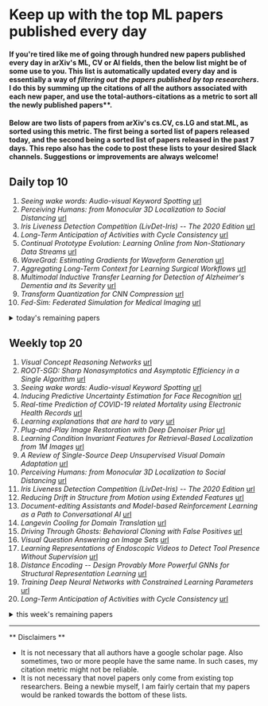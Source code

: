 # Keep up with the top ML papers published every day

#### If you're tired like me of going through hundred new papers published every day in arXiv's ML, CV or AI fields, then the below list might be of some use to you. This list is automatically updated every day and is essentially a way of *filtering out the papers published by top researchers*. I do this by summing up the citations of all the authors associated with each new paper, and use the total-authors-citations as a metric to sort all the newly published papers**. 

#### Below are two lists of papers from arXiv's cs.CV, cs.LG and stat.ML, as sorted using this metric. The first being a sorted list of papers released today, and the second being a sorted list of papers released in the past 7 days. This repo also has the code to post these lists to your desired Slack channels. Suggestions or improvements are always welcome!

## Daily top 10
1. *Seeing wake words: Audio-visual Keyword Spotting* [url](http://arxiv.org/abs/2009.01225v1)
2. *Perceiving Humans: from Monocular 3D Localization to Social Distancing* [url](http://arxiv.org/abs/2009.00984v1)
3. *Iris Liveness Detection Competition (LivDet-Iris) -- The 2020 Edition* [url](http://arxiv.org/abs/2009.00749v1)
4. *Long-Term Anticipation of Activities with Cycle Consistency* [url](http://arxiv.org/abs/2009.01142v1)
5. *Continual Prototype Evolution: Learning Online from Non-Stationary Data Streams* [url](http://arxiv.org/abs/2009.00919v1)
6. *WaveGrad: Estimating Gradients for Waveform Generation* [url](http://arxiv.org/abs/2009.00713v1)
7. *Aggregating Long-Term Context for Learning Surgical Workflows* [url](http://arxiv.org/abs/2009.00681v1)
8. *Multimodal Inductive Transfer Learning for Detection of Alzheimer's Dementia and its Severity* [url](http://arxiv.org/abs/2009.00700v1)
9. *Transform Quantization for CNN Compression* [url](http://arxiv.org/abs/2009.01174v1)
10. *Fed-Sim: Federated Simulation for Medical Imaging* [url](http://arxiv.org/abs/2009.00668v1)
<details><summary>today's remaining papers</summary>
  <ol start=11>
    <li><i>Robust, Accurate Stochastic Optimization for Variational Inference</i> <a href="http://arxiv.org/abs/2009.00666v1">url</a></li>
    <li><i>Extensions to the Proximal Distance of Method of Constrained Optimization</i> <a href="http://arxiv.org/abs/2009.00801v1">url</a></li>
    <li><i>SPAN: Spatial Pyramid Attention Network forImage Manipulation Localization</i> <a href="http://arxiv.org/abs/2009.00726v1">url</a></li>
    <li><i>Structure-Aware Generation Network for Recipe Generation from Images</i> <a href="http://arxiv.org/abs/2009.00944v1">url</a></li>
    <li><i>IAUnet: Global Context-Aware Feature Learning for Person Re-Identification</i> <a href="http://arxiv.org/abs/2009.01035v1">url</a></li>
    <li><i>Operational vs Convolutional Neural Networks for Image Denoising</i> <a href="http://arxiv.org/abs/2009.00612v1">url</a></li>
    <li><i>NPRportrait 1.0: A Three-Level Benchmark for Non-Photorealistic Rendering of Portraits</i> <a href="http://arxiv.org/abs/2009.00633v1">url</a></li>
    <li><i>PCPL: Predicate-Correlation Perception Learning for Unbiased Scene Graph Generation</i> <a href="http://arxiv.org/abs/2009.00893v1">url</a></li>
    <li><i>Face Image Quality Assessment: A Literature Survey</i> <a href="http://arxiv.org/abs/2009.01103v1">url</a></li>
    <li><i>LAVARNET: Neural Network Modeling of Causal Variable Relationships for Multivariate Time Series Forecasting</i> <a href="http://arxiv.org/abs/2009.00945v1">url</a></li>
    <li><i>Survey of Machine Learning Accelerators</i> <a href="http://arxiv.org/abs/2009.00993v1">url</a></li>
    <li><i>reval: a Python package to determine the best number of clusters with stability-based relative clustering validation</i> <a href="http://arxiv.org/abs/2009.01077v1">url</a></li>
    <li><i>Open-set Adversarial Defense</i> <a href="http://arxiv.org/abs/2009.00814v1">url</a></li>
    <li><i>The connections between Lyapunov functions for some optimization algorithms and differential equations</i> <a href="http://arxiv.org/abs/2009.00673v1">url</a></li>
    <li><i>Lifelong Object Detection</i> <a href="http://arxiv.org/abs/2009.01129v1">url</a></li>
    <li><i>TensorDash: Exploiting Sparsity to Accelerate Deep Neural Network Training and Inference</i> <a href="http://arxiv.org/abs/2009.00748v1">url</a></li>
    <li><i>Unsupervised Single-Image Reflection Separation Using Perceptual Deep Image Priors</i> <a href="http://arxiv.org/abs/2009.00702v1">url</a></li>
    <li><i>Travel time prediction for congested freeways with a dynamic linear model</i> <a href="http://arxiv.org/abs/2009.01016v1">url</a></li>
    <li><i>ALANET: Adaptive Latent Attention Network forJoint Video Deblurring and Interpolation</i> <a href="http://arxiv.org/abs/2009.01005v1">url</a></li>
    <li><i>Going beyond Free Viewpoint: Creating Animatable Volumetric Video of Human Performances</i> <a href="http://arxiv.org/abs/2009.00922v1">url</a></li>
    <li><i>DARWIN: A Highly Flexible Platform for Imaging Research in Radiology</i> <a href="http://arxiv.org/abs/2009.00908v1">url</a></li>
    <li><i>Select-ProtoNet: Learning to Select for Few-Shot Disease Subtype Prediction</i> <a href="http://arxiv.org/abs/2009.00792v1">url</a></li>
    <li><i>On Open and Strong-Scaling Tools for Atom Probe Crystallography: High-Throughput Methods for Indexing Crystal Structure and Orientation</i> <a href="http://arxiv.org/abs/2009.00735v1">url</a></li>
    <li><i>CLOCs: Camera-LiDAR Object Candidates Fusion for 3D Object Detection</i> <a href="http://arxiv.org/abs/2009.00784v1">url</a></li>
    <li><i>Classification of Diabetic Retinopathy Using Unlabeled Data and Knowledge Distillation</i> <a href="http://arxiv.org/abs/2009.00982v1">url</a></li>
    <li><i>Conditional Constrained Graph Variational Autoencoders for Molecule Design</i> <a href="http://arxiv.org/abs/2009.00725v1">url</a></li>
    <li><i>Overcoming Negative Transfer: A Survey</i> <a href="http://arxiv.org/abs/2009.00909v1">url</a></li>
    <li><i>Excavating "Excavating AI": The Elephant in the Gallery</i> <a href="http://arxiv.org/abs/2009.01215v1">url</a></li>
    <li><i>Generalized vec trick for fast learning of pairwise kernel models</i> <a href="http://arxiv.org/abs/2009.01054v1">url</a></li>
    <li><i>Video Captioning Using Weak Annotation</i> <a href="http://arxiv.org/abs/2009.01067v1">url</a></li>
    <li><i>Lunar Crater Identification in Digital Images</i> <a href="http://arxiv.org/abs/2009.01228v1">url</a></li>
    <li><i>MALCOM: Generating Malicious Comments to Attack Neural Fake News Detection Models</i> <a href="http://arxiv.org/abs/2009.01048v1">url</a></li>
    <li><i>On the Structures of Representation for the Robustness of Semantic Segmentation to Input Corruption</i> <a href="http://arxiv.org/abs/2009.00817v1">url</a></li>
    <li><i>GAIT: Gradient Adjusted Unsupervised Image-to-Image Translation</i> <a href="http://arxiv.org/abs/2009.00878v1">url</a></li>
    <li><i>DARTS-: Robustly Stepping out of Performance Collapse Without Indicators</i> <a href="http://arxiv.org/abs/2009.01027v1">url</a></li>
    <li><i>Efficient, high-performance pancreatic segmentation using multi-scale feature extraction</i> <a href="http://arxiv.org/abs/2009.00872v1">url</a></li>
    <li><i>Identifying Documents In-Scope of a Collection from Web Archives</i> <a href="http://arxiv.org/abs/2009.00611v1">url</a></li>
    <li><i>Retaining Image Feature Matching Performance Under Low Light Conditions</i> <a href="http://arxiv.org/abs/2009.00842v1">url</a></li>
    <li><i>Unsupervised Domain Adaptation For Plant Organ Counting</i> <a href="http://arxiv.org/abs/2009.01081v1">url</a></li>
    <li><i>MetaSimulator: Simulating Unknown Target Models for Query-Efficient Black-box Attacks</i> <a href="http://arxiv.org/abs/2009.00960v1">url</a></li>
    <li><i>Neural Crossbreed: Neural Based Image Metamorphosis</i> <a href="http://arxiv.org/abs/2009.00905v1">url</a></li>
    <li><i>Adversarial Attacks on Deep Learning Systems for User Identification based on Motion Sensors</i> <a href="http://arxiv.org/abs/2009.01109v1">url</a></li>
    <li><i>Comprehensive Semantic Segmentation on High Resolution Aerial Imagery for Natural Disaster Assessment</i> <a href="http://arxiv.org/abs/2009.01193v1">url</a></li>
    <li><i>Pursuing a Prospective Perspective</i> <a href="http://arxiv.org/abs/2009.00707v1">url</a></li>
    <li><i>LSMVOS: Long-Short-Term Similarity Matching for Video Object</i> <a href="http://arxiv.org/abs/2009.00771v1">url</a></li>
    <li><i>e-TLD: Event-based Framework for Dynamic Object Tracking</i> <a href="http://arxiv.org/abs/2009.00855v1">url</a></li>
    <li><i>Vulnerability-Aware Poisoning Mechanism for Online RL with Unknown Dynamics</i> <a href="http://arxiv.org/abs/2009.00774v1">url</a></li>
    <li><i>VeRNAl: A Tool for Mining Fuzzy Network Motifs in RNA</i> <a href="http://arxiv.org/abs/2009.00664v1">url</a></li>
    <li><i>Zero-Shot Human-Object Interaction Recognition via Affordance Graphs</i> <a href="http://arxiv.org/abs/2009.01039v1">url</a></li>
    <li><i>Convolutional Nonlinear Dictionary with Cascaded Structure Filter Banks</i> <a href="http://arxiv.org/abs/2009.00831v1">url</a></li>
    <li><i>Adversarially Robust Neural Architectures</i> <a href="http://arxiv.org/abs/2009.00902v1">url</a></li>
    <li><i>Perceptual Deep Neural Networks: Adversarial Robustness through Input Recreation</i> <a href="http://arxiv.org/abs/2009.01110v1">url</a></li>
    <li><i>Architectural Implications of Graph Neural Networks</i> <a href="http://arxiv.org/abs/2009.00804v1">url</a></li>
    <li><i>Application of LSTM architectures for next frame forecasting in Sentinel-1 images time series</i> <a href="http://arxiv.org/abs/2009.00841v1">url</a></li>
    <li><i>Local-HDP: Interactive Open-Ended 3D Object Categorization</i> <a href="http://arxiv.org/abs/2009.01152v1">url</a></li>
    <li><i>Sentimental LIAR: Extended Corpus and Deep Learning Models for Fake Claim Classification</i> <a href="http://arxiv.org/abs/2009.01047v1">url</a></li>
    <li><i>Defeating Author Gender Identification with Text Style Transfer</i> <a href="http://arxiv.org/abs/2009.01040v1">url</a></li>
    <li><i>Generalisation of Cyberbullying Detection</i> <a href="http://arxiv.org/abs/2009.01046v1">url</a></li>
    <li><i>View-invariant action recognition</i> <a href="http://arxiv.org/abs/2009.00638v1">url</a></li>
    <li><i>Text and Style Conditioned GAN for Generation of Offline Handwriting Lines</i> <a href="http://arxiv.org/abs/2009.00678v1">url</a></li>
    <li><i>Applying a random projection algorithm to optimize machine learning model for predicting peritoneal metastasis in gastric cancer patients using CT images</i> <a href="http://arxiv.org/abs/2009.00675v1">url</a></li>
    <li><i>Online system identification in a Duffing oscillator by free energy minimisation</i> <a href="http://arxiv.org/abs/2009.00845v1">url</a></li>
    <li><i>Heterogeneous Graph Neural Network for Recommendation</i> <a href="http://arxiv.org/abs/2009.00799v1">url</a></li>
    <li><i>Bidirectional Attention Network for Monocular Depth Estimation</i> <a href="http://arxiv.org/abs/2009.00743v1">url</a></li>
    <li><i>Intrinsic Relationship Reasoning for Small Object Detection</i> <a href="http://arxiv.org/abs/2009.00833v1">url</a></li>
    <li><i>Deep Generative Model for Image Inpainting with Local Binary Pattern Learning and Spatial Attention</i> <a href="http://arxiv.org/abs/2009.01031v1">url</a></li>
    <li><i>Unsupervised Feature Learning by Autoencoder and Prototypical Contrastive Learning for Hyperspectral Classification</i> <a href="http://arxiv.org/abs/2009.00953v1">url</a></li>
    <li><i>Self-supervised Smoothing Graph Neural Networks</i> <a href="http://arxiv.org/abs/2009.00934v1">url</a></li>
    <li><i>Spatial Classification With Limited Observations Based On Physics-Aware Structural Constraint</i> <a href="http://arxiv.org/abs/2009.01072v1">url</a></li>
    <li><i>Monocular 3D Detection with Geometric Constraints Embedding and Semi-supervised Training</i> <a href="http://arxiv.org/abs/2009.00764v1">url</a></li>
    <li><i>3D Facial Geometry Recovery from a Depth View with Attention Guided Generative Adversarial Network</i> <a href="http://arxiv.org/abs/2009.00938v1">url</a></li>
    <li><i>Real-time 3D Facial Tracking via Cascaded Compositional Learning</i> <a href="http://arxiv.org/abs/2009.00935v1">url</a></li>
    <li><i>ALEX: Active Learning based Enhancement of a Model's Explainability</i> <a href="http://arxiv.org/abs/2009.00859v1">url</a></li>
    <li><i>ASTRAL: Adversarial Trained LSTM-CNN for Named Entity Recognition</i> <a href="http://arxiv.org/abs/2009.01041v1">url</a></li>
    <li><i>Short-term Traffic Prediction with Deep Neural Networks: A Survey</i> <a href="http://arxiv.org/abs/2009.00712v1">url</a></li>
    <li><i>DAVE: Deriving Automatically Verilog from English</i> <a href="http://arxiv.org/abs/2009.01026v1">url</a></li>
    <li><i>Semantically Adaptive Image-to-image Translation for Domain Adaptation of Semantic Segmentation</i> <a href="http://arxiv.org/abs/2009.01166v1">url</a></li>
    <li><i>Exploiting Latent Codes: Interactive Fashion Product Generation, Similar Image Retrieval, and Cross-Category Recommendation using Variational Autoencoders</i> <a href="http://arxiv.org/abs/2009.01053v1">url</a></li>
    <li><i>Lifelong Graph Learning</i> <a href="http://arxiv.org/abs/2009.00647v1">url</a></li>
    <li><i>Evaluation of Deep Convolutional Generative Adversarial Networks for data augmentation of chest X-ray images</i> <a href="http://arxiv.org/abs/2009.01181v1">url</a></li>
    <li><i>Differentially private $k$-means clustering via exponential mechanism and max cover</i> <a href="http://arxiv.org/abs/2009.01220v1">url</a></li>
    <li><i>Decentralized Source Localization Using Wireless Sensor Networks from Noisy Data</i> <a href="http://arxiv.org/abs/2009.01062v1">url</a></li>
    <li><i>Privacy Leakage of SIFT Features via Deep Generative Model based Image Reconstruction</i> <a href="http://arxiv.org/abs/2009.01030v1">url</a></li>
    <li><i>Mutual Teaching for Graph Convolutional Networks</i> <a href="http://arxiv.org/abs/2009.00952v1">url</a></li>
    <li><i>Deep Learning to Detect Bacterial Colonies for the Production of Vaccines</i> <a href="http://arxiv.org/abs/2009.00926v1">url</a></li>
    <li><i>Breast mass detection in digital mammography based on anchor-free architecture</i> <a href="http://arxiv.org/abs/2009.00857v1">url</a></li>
    <li><i>Estimating the Brittleness of AI: Safety Integrity Levels and the Need for Testing Out-Of-Distribution Performance</i> <a href="http://arxiv.org/abs/2009.00802v1">url</a></li>
    <li><i>A perception centred self-driving system without HD Maps</i> <a href="http://arxiv.org/abs/2009.00782v1">url</a></li>
    <li><i>Speaker Representation Learning using Global Context Guided Channel and Time-Frequency Transformations</i> <a href="http://arxiv.org/abs/2009.00768v1">url</a></li>
    <li><i>Properties of f-divergences and f-GAN training</i> <a href="http://arxiv.org/abs/2009.00757v1">url</a></li>
    <li><i>Improved Bilevel Model: Fast and Optimal Algorithm with Theoretical Guarantee</i> <a href="http://arxiv.org/abs/2009.00690v1">url</a></li>
    <li><i>Exact Recovery of Community Detection in k-Community Gaussian Mixture Model</i> <a href="http://arxiv.org/abs/2009.01185v1">url</a></li>
    <li><i>Teaching a Machine to Diagnose a Heart Disease; Beginning from digitizing scanned ECGs to detecting the Brugada Syndrome (BrS)</i> <a href="http://arxiv.org/abs/2009.01076v1">url</a></li>
  </ol>
</details>

## Weekly top 20
1. *Visual Concept Reasoning Networks* [url](http://arxiv.org/abs/2008.11783v1)
2. *ROOT-SGD: Sharp Nonasymptotics and Asymptotic Efficiency in a Single Algorithm* [url](http://arxiv.org/abs/2008.12690v1)
3. *Seeing wake words: Audio-visual Keyword Spotting* [url](http://arxiv.org/abs/2009.01225v1)
4. *Inducing Predictive Uncertainty Estimation for Face Recognition* [url](http://arxiv.org/abs/2009.00603v1)
5. *Real-time Prediction of COVID-19 related Mortality using Electronic Health Records* [url](http://arxiv.org/abs/2008.13412v1)
6. *Learning explanations that are hard to vary* [url](http://arxiv.org/abs/2009.00329v1)
7. *Plug-and-Play Image Restoration with Deep Denoiser Prior* [url](http://arxiv.org/abs/2008.13751v1)
8. *Learning Condition Invariant Features for Retrieval-Based Localization from 1M Images* [url](http://arxiv.org/abs/2008.12165v1)
9. *A Review of Single-Source Deep Unsupervised Visual Domain Adaptation* [url](http://arxiv.org/abs/2009.00155v1)
10. *Perceiving Humans: from Monocular 3D Localization to Social Distancing* [url](http://arxiv.org/abs/2009.00984v1)
11. *Iris Liveness Detection Competition (LivDet-Iris) -- The 2020 Edition* [url](http://arxiv.org/abs/2009.00749v1)
12. *Reducing Drift in Structure from Motion using Extended Features* [url](http://arxiv.org/abs/2008.12295v1)
13. *Document-editing Assistants and Model-based Reinforcement Learning as a Path to Conversational AI* [url](http://arxiv.org/abs/2008.12095v1)
14. *Langevin Cooling for Domain Translation* [url](http://arxiv.org/abs/2008.13723v1)
15. *Driving Through Ghosts: Behavioral Cloning with False Positives* [url](http://arxiv.org/abs/2008.12969v1)
16. *Visual Question Answering on Image Sets* [url](http://arxiv.org/abs/2008.11976v1)
17. *Learning Representations of Endoscopic Videos to Detect Tool Presence Without Supervision* [url](http://arxiv.org/abs/2008.12321v1)
18. *Distance Encoding -- Design Provably More Powerful GNNs for Structural Representation Learning* [url](http://arxiv.org/abs/2009.00142v1)
19. *Training Deep Neural Networks with Constrained Learning Parameters* [url](http://arxiv.org/abs/2009.00540v1)
20. *Long-Term Anticipation of Activities with Cycle Consistency* [url](http://arxiv.org/abs/2009.01142v1)
<details><summary>this week's remaining papers</summary>
  <ol start=21>
    <li><i>MultiSegVA: Using Visual Analytics to Segment Biologging Time Series on Multiple Scales</i> <a href="http://arxiv.org/abs/2009.00548v1">url</a></li>
    <li><i>diproperm: An R Package for the DiProPerm Test</i> <a href="http://arxiv.org/abs/2009.00003v1">url</a></li>
    <li><i>Optimization-driven Machine Learning for Intelligent Reflecting Surfaces Assisted Wireless Networks</i> <a href="http://arxiv.org/abs/2008.12938v1">url</a></li>
    <li><i>Lymph Node Gross Tumor Volume Detection in Oncology Imaging via Relationship Learning Using Graph Neural Network</i> <a href="http://arxiv.org/abs/2008.13013v1">url</a></li>
    <li><i>Lymph Node Gross Tumor Volume Detection and Segmentation via Distance-based Gating using 3D CT/PET Imaging in Radiotherapy</i> <a href="http://arxiv.org/abs/2008.11870v1">url</a></li>
    <li><i>Pollux: Co-adaptive Cluster Scheduling for Goodput-Optimized Deep Learning</i> <a href="http://arxiv.org/abs/2008.12260v1">url</a></li>
    <li><i>How does the structure embedded in learning policy affect learning quadruped locomotion?</i> <a href="http://arxiv.org/abs/2008.12970v1">url</a></li>
    <li><i>Heatmap Regression via Randomized Rounding</i> <a href="http://arxiv.org/abs/2009.00225v1">url</a></li>
    <li><i>Continual Prototype Evolution: Learning Online from Non-Stationary Data Streams</i> <a href="http://arxiv.org/abs/2009.00919v1">url</a></li>
    <li><i>WaveGrad: Estimating Gradients for Waveform Generation</i> <a href="http://arxiv.org/abs/2009.00713v1">url</a></li>
    <li><i>Background Splitting: Finding Rare Classes in a Sea of Background</i> <a href="http://arxiv.org/abs/2008.12873v1">url</a></li>
    <li><i>Identifying and Tracking Solar Magnetic Flux Elements with Deep Learning</i> <a href="http://arxiv.org/abs/2008.12080v1">url</a></li>
    <li><i>DeepFake Detection Based on the Discrepancy Between the Face and its Context</i> <a href="http://arxiv.org/abs/2008.12262v1">url</a></li>
    <li><i>Aggregating Long-Term Context for Learning Surgical Workflows</i> <a href="http://arxiv.org/abs/2009.00681v1">url</a></li>
    <li><i>Canonical 3D Deformer Maps: Unifying parametric and non-parametric methods for dense weakly-supervised category reconstruction</i> <a href="http://arxiv.org/abs/2008.12709v1">url</a></li>
    <li><i>A Rigorous Machine Learning Analysis Pipeline for Biomedical Binary Classification: Application in Pancreatic Cancer Nested Case-control Studies with Implications for Bias Assessments</i> <a href="http://arxiv.org/abs/2008.12829v1">url</a></li>
    <li><i>Multimodal Inductive Transfer Learning for Detection of Alzheimer's Dementia and its Severity</i> <a href="http://arxiv.org/abs/2009.00700v1">url</a></li>
    <li><i>POSEIDON:Privacy-Preserving Federated Neural Network Learning</i> <a href="http://arxiv.org/abs/2009.00349v1">url</a></li>
    <li><i>Transform Quantization for CNN Compression</i> <a href="http://arxiv.org/abs/2009.01174v1">url</a></li>
    <li><i>Unsupervised MRI Reconstruction with Generative Adversarial Networks</i> <a href="http://arxiv.org/abs/2008.13065v1">url</a></li>
    <li><i>The Advantage Regret-Matching Actor-Critic</i> <a href="http://arxiv.org/abs/2008.12234v1">url</a></li>
    <li><i>Introducing Representations of Facial Affect in Automated Multimodal Deception Detection</i> <a href="http://arxiv.org/abs/2008.13369v1">url</a></li>
    <li><i>AI-based Modeling and Data-driven Evaluation for Smart Manufacturing Processes</i> <a href="http://arxiv.org/abs/2008.12987v1">url</a></li>
    <li><i>Urban Sensing based on Mobile Phone Data: Approaches, Applications and Challenges</i> <a href="http://arxiv.org/abs/2008.12992v1">url</a></li>
    <li><i>Fed-Sim: Federated Simulation for Medical Imaging</i> <a href="http://arxiv.org/abs/2009.00668v1">url</a></li>
    <li><i>Robust, Accurate Stochastic Optimization for Variational Inference</i> <a href="http://arxiv.org/abs/2009.00666v1">url</a></li>
    <li><i>Active Local Learning</i> <a href="http://arxiv.org/abs/2008.13374v1">url</a></li>
    <li><i>Collaborative Multi-Robot Systems for Search and Rescue: Coordination and Perception</i> <a href="http://arxiv.org/abs/2008.12610v1">url</a></li>
    <li><i>Hierarchical Timbre-Painting and Articulation Generation</i> <a href="http://arxiv.org/abs/2008.13095v1">url</a></li>
    <li><i>Extensions to the Proximal Distance of Method of Constrained Optimization</i> <a href="http://arxiv.org/abs/2009.00801v1">url</a></li>
    <li><i>RKT : Relation-Aware Self-Attention for Knowledge Tracing</i> <a href="http://arxiv.org/abs/2008.12736v1">url</a></li>
    <li><i>Learning to Localize Actions from Moments</i> <a href="http://arxiv.org/abs/2008.13705v1">url</a></li>
    <li><i>SPAN: Spatial Pyramid Attention Network forImage Manipulation Localization</i> <a href="http://arxiv.org/abs/2009.00726v1">url</a></li>
    <li><i>Pay Attention to Evolution: Time Series Forecasting with Deep Graph-Evolution Learning</i> <a href="http://arxiv.org/abs/2008.12833v1">url</a></li>
    <li><i>CNN-Based Image Reconstruction Method for Ultrafast Ultrasound Imaging</i> <a href="http://arxiv.org/abs/2008.12750v1">url</a></li>
    <li><i>A Meta-Learning Control Algorithm with Provable Finite-Time Guarantees</i> <a href="http://arxiv.org/abs/2008.13265v1">url</a></li>
    <li><i>Multimodal Learning for Cardiovascular Risk Prediction using EHR Data</i> <a href="http://arxiv.org/abs/2008.11979v1">url</a></li>
    <li><i>MetaDistiller: Network Self-Boosting via Meta-Learned Top-Down Distillation</i> <a href="http://arxiv.org/abs/2008.12094v1">url</a></li>
    <li><i>Deep sr-DDL: Deep Structurally Regularized Dynamic Dictionary Learning to Integrate Multimodal and Dynamic Functional Connectomics data for Multidimensional Clinical Characterizations</i> <a href="http://arxiv.org/abs/2008.12410v1">url</a></li>
    <li><i>Variational Mixture of Normalizing Flows</i> <a href="http://arxiv.org/abs/2009.00585v1">url</a></li>
    <li><i>Ranking Policy Decisions</i> <a href="http://arxiv.org/abs/2008.13607v1">url</a></li>
    <li><i>Predicting Training Time Without Training</i> <a href="http://arxiv.org/abs/2008.12478v1">url</a></li>
    <li><i>Structure-Aware Generation Network for Recipe Generation from Images</i> <a href="http://arxiv.org/abs/2009.00944v1">url</a></li>
    <li><i>PREMIER: Personalized REcommendation for Medical prescrIptions from Electronic Records</i> <a href="http://arxiv.org/abs/2008.13569v1">url</a></li>
    <li><i>IAUnet: Global Context-Aware Feature Learning for Person Re-Identification</i> <a href="http://arxiv.org/abs/2009.01035v1">url</a></li>
    <li><i>ChildBot: Multi-Robot Perception and Interaction with Children</i> <a href="http://arxiv.org/abs/2008.12818v1">url</a></li>
    <li><i>A Decade of In-text Citation Analysis based on Natural Language Processing and Machine Learning Techniques: An overview of empirical studies</i> <a href="http://arxiv.org/abs/2008.13020v1">url</a></li>
    <li><i>End-to-End Hyperspectral-Depth Imaging with Learned Diffractive Optics</i> <a href="http://arxiv.org/abs/2009.00463v1">url</a></li>
    <li><i>Feature Selection from High-Dimensional Data with Very Low Sample Size: A Cautionary Tale</i> <a href="http://arxiv.org/abs/2008.12025v1">url</a></li>
    <li><i>CORAL: COde RepresentAtion Learning with Weakly-Supervised Transformers for Analyzing Data Analysis</i> <a href="http://arxiv.org/abs/2008.12828v1">url</a></li>
    <li><i>Operational vs Convolutional Neural Networks for Image Denoising</i> <a href="http://arxiv.org/abs/2009.00612v1">url</a></li>
    <li><i>Self-Organized Operational Neural Networks for Severe Image Restoration Problems</i> <a href="http://arxiv.org/abs/2008.12894v1">url</a></li>
    <li><i>Appropriateness of Performance Indices for Imbalanced Data Classification: An Analysis</i> <a href="http://arxiv.org/abs/2008.11752v1">url</a></li>
    <li><i>Dual Attention GANs for Semantic Image Synthesis</i> <a href="http://arxiv.org/abs/2008.13024v1">url</a></li>
    <li><i>Analyzing Worldwide Social Distancing through Large-Scale Computer Vision</i> <a href="http://arxiv.org/abs/2008.12363v1">url</a></li>
    <li><i>Graph Embedding with Data Uncertainty</i> <a href="http://arxiv.org/abs/2009.00505v1">url</a></li>
    <li><i>MORPH-DSLAM: Model Order Reduction for PHysics-based Deformable SLAM</i> <a href="http://arxiv.org/abs/2009.00576v1">url</a></li>
    <li><i>Moderately supervised learning: definition and framework</i> <a href="http://arxiv.org/abs/2008.11945v1">url</a></li>
    <li><i>NPRportrait 1.0: A Three-Level Benchmark for Non-Photorealistic Rendering of Portraits</i> <a href="http://arxiv.org/abs/2009.00633v1">url</a></li>
    <li><i>PCPL: Predicate-Correlation Perception Learning for Unbiased Scene Graph Generation</i> <a href="http://arxiv.org/abs/2009.00893v1">url</a></li>
    <li><i>Face Image Quality Assessment: A Literature Survey</i> <a href="http://arxiv.org/abs/2009.01103v1">url</a></li>
    <li><i>Action similarity judgment based on kinematic primitives</i> <a href="http://arxiv.org/abs/2008.13176v1">url</a></li>
    <li><i>$β$-Cores: Robust Large-Scale Bayesian Data Summarization in the Presence of Outliers</i> <a href="http://arxiv.org/abs/2008.13600v1">url</a></li>
    <li><i>Unpaired Learning of Deep Image Denoising</i> <a href="http://arxiv.org/abs/2008.13711v1">url</a></li>
    <li><i>Generalized Zero-Shot Learning via VAE-Conditioned Generative Flow</i> <a href="http://arxiv.org/abs/2009.00303v1">url</a></li>
    <li><i>Boosting House Price Predictions using Geo-Spatial Network Embedding</i> <a href="http://arxiv.org/abs/2009.00254v1">url</a></li>
    <li><i>Meta-Learning with Shared Amortized Variational Inference</i> <a href="http://arxiv.org/abs/2008.12037v1">url</a></li>
    <li><i>Regularized Densely-connected Pyramid Network for Salient Instance Segmentation</i> <a href="http://arxiv.org/abs/2008.12416v1">url</a></li>
    <li><i>Modulating Scalable Gaussian Processes for Expressive Statistical Learning</i> <a href="http://arxiv.org/abs/2008.12922v1">url</a></li>
    <li><i>Pose-Guided High-Resolution Appearance Transfer via Progressive Training</i> <a href="http://arxiv.org/abs/2008.11898v1">url</a></li>
    <li><i>Nowcasting in a Pandemic using Non-Parametric Mixed Frequency VARs</i> <a href="http://arxiv.org/abs/2008.12706v1">url</a></li>
    <li><i>Counting from Sky: A Large-scale Dataset for Remote Sensing Object Counting and A Benchmark Method</i> <a href="http://arxiv.org/abs/2008.12470v1">url</a></li>
    <li><i>Stochastic Graph Recurrent Neural Network</i> <a href="http://arxiv.org/abs/2009.00538v1">url</a></li>
    <li><i>Inner Eye Canthus Localization for Human Body Temperature Screening</i> <a href="http://arxiv.org/abs/2008.12046v1">url</a></li>
    <li><i>Uncovering Hidden Challenges in Query-Based Video Moment Retrieval</i> <a href="http://arxiv.org/abs/2009.00325v1">url</a></li>
    <li><i>LAVARNET: Neural Network Modeling of Causal Variable Relationships for Multivariate Time Series Forecasting</i> <a href="http://arxiv.org/abs/2009.00945v1">url</a></li>
    <li><i>Predicting conversions in display advertising based on URL embeddings</i> <a href="http://arxiv.org/abs/2008.12003v1">url</a></li>
    <li><i>Longitudinal Image Registration with Temporal-order and Subject-specificity Discrimination</i> <a href="http://arxiv.org/abs/2008.13002v1">url</a></li>
    <li><i>FCN Approach for Dynamically Locating Multiple Speakers</i> <a href="http://arxiv.org/abs/2008.11845v1">url</a></li>
    <li><i>On The Usage Of Average Hausdorff Distance For Segmentation Performance Assessment: Hidden Bias When Used For Ranking</i> <a href="http://arxiv.org/abs/2009.00215v1">url</a></li>
    <li><i>Constrained Markov Decision Processes via Backward Value Functions</i> <a href="http://arxiv.org/abs/2008.11811v1">url</a></li>
    <li><i>Unsupervised Domain Adaptation with Progressive Adaptation of Subspaces</i> <a href="http://arxiv.org/abs/2009.00520v1">url</a></li>
    <li><i>Multi-channel Transformers for Multi-articulatory Sign Language Translation</i> <a href="http://arxiv.org/abs/2009.00299v1">url</a></li>
    <li><i>Survey of Machine Learning Accelerators</i> <a href="http://arxiv.org/abs/2009.00993v1">url</a></li>
    <li><i>Expressive Telepresence via Modular Codec Avatars</i> <a href="http://arxiv.org/abs/2008.11789v1">url</a></li>
    <li><i>Reinforced Axial Refinement Network for Monocular 3D Object Detection</i> <a href="http://arxiv.org/abs/2008.13748v1">url</a></li>
    <li><i>MCMIA: Model Compression Against Membership Inference Attack in Deep Neural Networks</i> <a href="http://arxiv.org/abs/2008.13578v1">url</a></li>
    <li><i>One Shot 3D Photography</i> <a href="http://arxiv.org/abs/2008.12298v1">url</a></li>
    <li><i>Multi-Scale One-Class Recurrent Neural Networks for Discrete Event Sequence Anomaly Detection</i> <a href="http://arxiv.org/abs/2008.13361v1">url</a></li>
    <li><i>A Scene-Agnostic Framework with Adversarial Training for Abnormal Event Detection in Video</i> <a href="http://arxiv.org/abs/2008.12328v1">url</a></li>
    <li><i>Finding Action Tubes with a Sparse-to-Dense Framework</i> <a href="http://arxiv.org/abs/2008.13196v1">url</a></li>
    <li><i>Semi-Supervised Empirical Risk Minimization: When can unlabeled data improve prediction</i> <a href="http://arxiv.org/abs/2009.00606v1">url</a></li>
    <li><i>HittER: Hierarchical Transformers for Knowledge Graph Embeddings</i> <a href="http://arxiv.org/abs/2008.12813v1">url</a></li>
    <li><i>reval: a Python package to determine the best number of clusters with stability-based relative clustering validation</i> <a href="http://arxiv.org/abs/2009.01077v1">url</a></li>
    <li><i>Learning to Balance Specificity and Invariance for In and Out of Domain Generalization</i> <a href="http://arxiv.org/abs/2008.12839v1">url</a></li>
    <li><i>Learning Nash Equilibria in Zero-Sum Stochastic Games via Entropy-Regularized Policy Approximation</i> <a href="http://arxiv.org/abs/2009.00162v1">url</a></li>
    <li><i>$K$-way $p$-spectral clustering on Grassmann manifolds</i> <a href="http://arxiv.org/abs/2008.13210v1">url</a></li>
    <li><i>Linear-Quadratic Zero-Sum Mean-Field Type Games: Optimality Conditions and Policy Optimization</i> <a href="http://arxiv.org/abs/2009.00578v1">url</a></li>
    <li><i>Measurement-driven Security Analysis of Imperceptible Impersonation Attacks</i> <a href="http://arxiv.org/abs/2008.11772v1">url</a></li>
    <li><i>Open-set Adversarial Defense</i> <a href="http://arxiv.org/abs/2009.00814v1">url</a></li>
    <li><i>A Compact Deep Architecture for Real-time Saliency Prediction</i> <a href="http://arxiv.org/abs/2008.13227v1">url</a></li>
    <li><i>The connections between Lyapunov functions for some optimization algorithms and differential equations</i> <a href="http://arxiv.org/abs/2009.00673v1">url</a></li>
    <li><i>Adversarial Training for Multi-Channel Sign Language Production</i> <a href="http://arxiv.org/abs/2008.12405v1">url</a></li>
    <li><i>Domain Adaptation Through Task Distillation</i> <a href="http://arxiv.org/abs/2008.11911v1">url</a></li>
    <li><i>Siamese Network for RGB-D Salient Object Detection and Beyond</i> <a href="http://arxiv.org/abs/2008.12134v1">url</a></li>
    <li><i>Semantic Segmentation of Neuronal Bodies in Fluorescence Microscopy Using a 2D+3D CNN Training Strategy with Sparsely Annotated Data</i> <a href="http://arxiv.org/abs/2009.00029v1">url</a></li>
    <li><i>Shape Defense</i> <a href="http://arxiv.org/abs/2008.13336v1">url</a></li>
    <li><i>Tensor Relational Algebra for Machine Learning System Design</i> <a href="http://arxiv.org/abs/2009.00524v1">url</a></li>
    <li><i>Large Scale Photometric Bundle Adjustment</i> <a href="http://arxiv.org/abs/2008.11762v1">url</a></li>
    <li><i>Lifelong Object Detection</i> <a href="http://arxiv.org/abs/2009.01129v1">url</a></li>
    <li><i>PV-RCNN: The Top-Performing LiDAR-only Solutions for 3D Detection / 3D Tracking / Domain Adaptation of Waymo Open Dataset Challenges</i> <a href="http://arxiv.org/abs/2008.12599v1">url</a></li>
    <li><i>TensorDash: Exploiting Sparsity to Accelerate Deep Neural Network Training and Inference</i> <a href="http://arxiv.org/abs/2009.00748v1">url</a></li>
    <li><i>Unsupervised Single-Image Reflection Separation Using Perceptual Deep Image Priors</i> <a href="http://arxiv.org/abs/2009.00702v1">url</a></li>
    <li><i>Random Style Transfer based Domain Generalization Networks Integrating Shape and Spatial Information</i> <a href="http://arxiv.org/abs/2008.12205v1">url</a></li>
    <li><i>A Flexible Selection Scheme for Minimum-Effort Transfer Learning</i> <a href="http://arxiv.org/abs/2008.11995v1">url</a></li>
    <li><i>Travel time prediction for congested freeways with a dynamic linear model</i> <a href="http://arxiv.org/abs/2009.01016v1">url</a></li>
    <li><i>Recognition Oriented Iris Image Quality Assessment in the Feature Space</i> <a href="http://arxiv.org/abs/2009.00294v1">url</a></li>
    <li><i>The UU-test for Statistical Modeling of Unimodal Data</i> <a href="http://arxiv.org/abs/2008.12537v1">url</a></li>
    <li><i>Sampling Attacks: Amplification of Membership Inference Attacks by Repeated Queries</i> <a href="http://arxiv.org/abs/2009.00395v1">url</a></li>
    <li><i>Deep learning-based computer vision to recognize and classify suturing gestures in robot-assisted surgery</i> <a href="http://arxiv.org/abs/2008.11833v1">url</a></li>
    <li><i>ALANET: Adaptive Latent Attention Network forJoint Video Deblurring and Interpolation</i> <a href="http://arxiv.org/abs/2009.01005v1">url</a></li>
    <li><i>Unpaired Deep Learning for Accelerated MRI using Optimal Transport Driven CycleGAN</i> <a href="http://arxiv.org/abs/2008.12967v1">url</a></li>
    <li><i>Going beyond Free Viewpoint: Creating Animatable Volumetric Video of Human Performances</i> <a href="http://arxiv.org/abs/2009.00922v1">url</a></li>
    <li><i>DARWIN: A Highly Flexible Platform for Imaging Research in Radiology</i> <a href="http://arxiv.org/abs/2009.00908v1">url</a></li>
    <li><i>A New Training Protocol for Performance Predictors of Evolutionary Neural Architecture Search Algorithms</i> <a href="http://arxiv.org/abs/2008.13187v1">url</a></li>
    <li><i>Switchable Deep Beamformer</i> <a href="http://arxiv.org/abs/2008.13646v1">url</a></li>
    <li><i>An Intelligent CNN-VAE Text Representation Technology Based on Text Semantics for Comprehensive Big Data</i> <a href="http://arxiv.org/abs/2008.12522v1">url</a></li>
    <li><i>DropLeaf: a precision farming smartphone application for measuring pesticide spraying methods</i> <a href="http://arxiv.org/abs/2009.00453v1">url</a></li>
    <li><i>NATS-Bench: Benchmarking NAS algorithms for Architecture Topology and Size</i> <a href="http://arxiv.org/abs/2009.00437v1">url</a></li>
    <li><i>Benchmarking adversarial attacks and defenses for time-series data</i> <a href="http://arxiv.org/abs/2008.13261v1">url</a></li>
    <li><i>GraphSAIL: Graph Structure Aware Incremental Learning for Recommender Systems</i> <a href="http://arxiv.org/abs/2008.13517v1">url</a></li>
    <li><i>"Improving" prediction of human behavior using behavior modification</i> <a href="http://arxiv.org/abs/2008.12138v1">url</a></li>
    <li><i>Select-ProtoNet: Learning to Select for Few-Shot Disease Subtype Prediction</i> <a href="http://arxiv.org/abs/2009.00792v1">url</a></li>
    <li><i>Person-in-Context Synthesiswith Compositional Structural Space</i> <a href="http://arxiv.org/abs/2008.12679v1">url</a></li>
    <li><i>Complex-valued embeddings of generic proximity data</i> <a href="http://arxiv.org/abs/2008.13454v1">url</a></li>
    <li><i>Attribute-guided image generation from layout</i> <a href="http://arxiv.org/abs/2008.11932v1">url</a></li>
    <li><i>An automatic framework to study the tissue micro-environment of renal glomeruli in differently stained consecutive digital whole slide images</i> <a href="http://arxiv.org/abs/2008.13050v1">url</a></li>
    <li><i>Control On the Manifolds Of Mappings As a Setting For Deep Learning</i> <a href="http://arxiv.org/abs/2008.12702v1">url</a></li>
    <li><i>Deep Probabilistic Feature-metric Tracking</i> <a href="http://arxiv.org/abs/2008.13504v1">url</a></li>
    <li><i>On Open and Strong-Scaling Tools for Atom Probe Crystallography: High-Throughput Methods for Indexing Crystal Structure and Orientation</i> <a href="http://arxiv.org/abs/2009.00735v1">url</a></li>
    <li><i>CLOCs: Camera-LiDAR Object Candidates Fusion for 3D Object Detection</i> <a href="http://arxiv.org/abs/2009.00784v1">url</a></li>
    <li><i>On the model-based stochastic value gradient for continuous reinforcement learning</i> <a href="http://arxiv.org/abs/2008.12775v1">url</a></li>
    <li><i>Automatic Player Identification in Dota 2</i> <a href="http://arxiv.org/abs/2008.12401v1">url</a></li>
    <li><i>Automatic Radish Wilt Detection Using Image Processing Based Techniques and Machine Learning Algorithm</i> <a href="http://arxiv.org/abs/2009.00173v1">url</a></li>
    <li><i>A survey on applications of augmented, mixed andvirtual reality for nature and environment</i> <a href="http://arxiv.org/abs/2008.12024v1">url</a></li>
    <li><i>CLAN: Continuous Learning using Asynchronous Neuroevolution on Commodity Edge Devices</i> <a href="http://arxiv.org/abs/2008.11881v1">url</a></li>
    <li><i>Multimodal Aggregation Approach for Memory Vision-Voice Indoor Navigation with Meta-Learning</i> <a href="http://arxiv.org/abs/2009.00402v1">url</a></li>
    <li><i>Cloze Test Helps: Effective Video Anomaly Detection via Learning to Complete Video Events</i> <a href="http://arxiv.org/abs/2008.11988v1">url</a></li>
    <li><i>Classification of Diabetic Retinopathy Using Unlabeled Data and Knowledge Distillation</i> <a href="http://arxiv.org/abs/2009.00982v1">url</a></li>
    <li><i>Towards Demystifying Dimensions of Source Code Embeddings</i> <a href="http://arxiv.org/abs/2008.13064v1">url</a></li>
    <li><i>AllenAct: A Framework for Embodied AI Research</i> <a href="http://arxiv.org/abs/2008.12760v1">url</a></li>
    <li><i>iLGaCo: Incremental Learning of Gait Covariate Factors</i> <a href="http://arxiv.org/abs/2008.13507v1">url</a></li>
    <li><i>Same Same But DifferNet: Semi-Supervised Defect Detection with Normalizing Flows</i> <a href="http://arxiv.org/abs/2008.12577v1">url</a></li>
    <li><i>Conditional Constrained Graph Variational Autoencoders for Molecule Design</i> <a href="http://arxiv.org/abs/2009.00725v1">url</a></li>
    <li><i>Evaluation of machine learning algorithms for Health and Wellness applications: a tutorial</i> <a href="http://arxiv.org/abs/2008.13690v1">url</a></li>
    <li><i>Distortion-Adaptive Grape Bunch Counting for Omnidirectional Images</i> <a href="http://arxiv.org/abs/2008.12511v1">url</a></li>
    <li><i>Introduction to logistic regression</i> <a href="http://arxiv.org/abs/2008.13567v1">url</a></li>
    <li><i>Overcoming Negative Transfer: A Survey</i> <a href="http://arxiv.org/abs/2009.00909v1">url</a></li>
    <li><i>QMUL-SDS at CheckThat! 2020: Determining COVID-19 Tweet Check-Worthiness Using an Enhanced CT-BERT with Numeric Expressions</i> <a href="http://arxiv.org/abs/2008.13160v1">url</a></li>
    <li><i>Wireless for Machine Learning</i> <a href="http://arxiv.org/abs/2008.13492v1">url</a></li>
    <li><i>Domain-Adversarial Learning for Multi-Centre, Multi-Vendor, and Multi-Disease Cardiac MR Image Segmentation</i> <a href="http://arxiv.org/abs/2008.11776v1">url</a></li>
    <li><i>Pairwise Learning for Name Disambiguation in Large-Scale Heterogeneous Academic Networks</i> <a href="http://arxiv.org/abs/2008.13099v1">url</a></li>
    <li><i>Excavating "Excavating AI": The Elephant in the Gallery</i> <a href="http://arxiv.org/abs/2009.01215v1">url</a></li>
    <li><i>SHAP values for Explaining CNN-based Text Classification Models</i> <a href="http://arxiv.org/abs/2008.11825v1">url</a></li>
    <li><i>VarifocalNet: An IoU-aware Dense Object Detector</i> <a href="http://arxiv.org/abs/2008.13367v1">url</a></li>
    <li><i>Generalized vec trick for fast learning of pairwise kernel models</i> <a href="http://arxiv.org/abs/2009.01054v1">url</a></li>
    <li><i>An in-depth comparison of methods handling mixed-attribute data for general fuzzy min-max neural network</i> <a href="http://arxiv.org/abs/2009.00237v1">url</a></li>
    <li><i>A Dataset and Baselines for Visual Question Answering on Art</i> <a href="http://arxiv.org/abs/2008.12520v1">url</a></li>
    <li><i>Multi-scale approach for the prediction of atomic scale properties</i> <a href="http://arxiv.org/abs/2008.12122v1">url</a></li>
    <li><i>A Consistent Diffusion-Based Algorithm for Semi-Supervised Classification on Graphs</i> <a href="http://arxiv.org/abs/2008.11944v1">url</a></li>
    <li><i>Curb Your Normality: On the Quality Requirements of Demand Prediction for Dynamic Public Transport</i> <a href="http://arxiv.org/abs/2008.13443v1">url</a></li>
    <li><i>Decision-making for Autonomous Vehicles on Highway: Deep Reinforcement Learning with Continuous Action Horizon</i> <a href="http://arxiv.org/abs/2008.11852v1">url</a></li>
    <li><i>Non-Parallel Voice Conversion with Augmented Classifier Star Generative Adversarial Networks</i> <a href="http://arxiv.org/abs/2008.12604v1">url</a></li>
    <li><i>A Realistic Fish-Habitat Dataset to Evaluate Algorithms for Underwater Visual Analysis</i> <a href="http://arxiv.org/abs/2008.12603v1">url</a></li>
    <li><i>Fast Bayesian Force Fields from Active Learning: Study of Inter-Dimensional Transformation of Stanene</i> <a href="http://arxiv.org/abs/2008.11796v1">url</a></li>
    <li><i>Improving the Segmentation of Scanning Probe Microscope Images using Convolutional Neural Networks</i> <a href="http://arxiv.org/abs/2008.12371v1">url</a></li>
    <li><i>Video Captioning Using Weak Annotation</i> <a href="http://arxiv.org/abs/2009.01067v1">url</a></li>
    <li><i>Adversarial Shapley Value Experience Replay for Task-Free Continual Learning</i> <a href="http://arxiv.org/abs/2009.00093v1">url</a></li>
    <li><i>Modality Attention and Sampling Enables Deep Learning with Heterogeneous Marker Combinations in Fluorescence Microscopy</i> <a href="http://arxiv.org/abs/2008.12380v1">url</a></li>
    <li><i>Gaussian Process Gradient Maps for Loop-Closure Detection in Unstructured Planetary Environments</i> <a href="http://arxiv.org/abs/2009.00221v1">url</a></li>
    <li><i>Bayesian Neural Networks for Uncertainty Estimation of Imaging Biomarkers</i> <a href="http://arxiv.org/abs/2008.12680v1">url</a></li>
    <li><i>Mixed Noise Removal with Pareto Prior</i> <a href="http://arxiv.org/abs/2008.11935v1">url</a></li>
    <li><i>Improved Lite Audio-Visual Speech Enhancement</i> <a href="http://arxiv.org/abs/2008.13222v1">url</a></li>
    <li><i>Dynamical Variational Autoencoders: A Comprehensive Review</i> <a href="http://arxiv.org/abs/2008.12595v1">url</a></li>
    <li><i>Radar+RGB Attentive Fusion for Robust Object Detection in Autonomous Vehicles</i> <a href="http://arxiv.org/abs/2008.13642v1">url</a></li>
    <li><i>Tabular Structure Detection from Document Images for Resource Constrained Devices Using A Row Based Similarity Measure</i> <a href="http://arxiv.org/abs/2008.11842v1">url</a></li>
    <li><i>Deep Ice Layer Tracking and Thickness Estimation using Fully Convolutional Networks</i> <a href="http://arxiv.org/abs/2009.00191v1">url</a></li>
    <li><i>A Deep 2-Dimensional Dynamical Spiking Neuronal Network for Temporal Encoding trained with STDP</i> <a href="http://arxiv.org/abs/2009.00581v1">url</a></li>
    <li><i>PiNet: Deep Structure Learning using Feature Extraction in Trained Projection Space</i> <a href="http://arxiv.org/abs/2009.00378v1">url</a></li>
    <li><i>Temporal Continuity Based Unsupervised Learning for Person Re-Identification</i> <a href="http://arxiv.org/abs/2009.00242v1">url</a></li>
    <li><i>PIDNet: An Efficient Network for Dynamic Pedestrian Intrusion Detection</i> <a href="http://arxiv.org/abs/2009.00312v1">url</a></li>
    <li><i>Machine Learning Clustering Techniques for Selective Mitigation of Critical Design Features</i> <a href="http://arxiv.org/abs/2008.13664v1">url</a></li>
    <li><i>Improved anomaly detection by training an autoencoder with skip connections on images corrupted with Stain-shaped noise</i> <a href="http://arxiv.org/abs/2008.12977v1">url</a></li>
    <li><i>Puzzle-AE: Novelty Detection in Images through Solving Puzzles</i> <a href="http://arxiv.org/abs/2008.12959v1">url</a></li>
    <li><i>How semantic and geometric information mutually reinforce each other in ToF object localization</i> <a href="http://arxiv.org/abs/2008.12002v1">url</a></li>
    <li><i>Multi-View Spectral Clustering with High-Order Optimal Neighborhood Laplacian Matrix</i> <a href="http://arxiv.org/abs/2008.13539v1">url</a></li>
    <li><i>Low-rank matrix recovery with non-quadratic loss: projected gradient method and regularity projection oracle</i> <a href="http://arxiv.org/abs/2008.13777v1">url</a></li>
    <li><i>Lunar Crater Identification in Digital Images</i> <a href="http://arxiv.org/abs/2009.01228v1">url</a></li>
    <li><i>Relational Data Synthesis using Generative Adversarial Networks: A Design Space Exploration</i> <a href="http://arxiv.org/abs/2008.12763v1">url</a></li>
    <li><i>Misogynistic Tweet Detection: Modelling CNN with Small Datasets</i> <a href="http://arxiv.org/abs/2008.12452v1">url</a></li>
    <li><i>Locally induced Gaussian processes for large-scale simulation experiments</i> <a href="http://arxiv.org/abs/2008.12857v1">url</a></li>
    <li><i>Identifying microlensing events using neural networks</i> <a href="http://arxiv.org/abs/2008.11930v1">url</a></li>
    <li><i>Learning Adaptive Embedding Considering Incremental Class</i> <a href="http://arxiv.org/abs/2008.13351v1">url</a></li>
    <li><i>Efficient Robustness Certificates for Discrete Data: Sparsity-Aware Randomized Smoothing for Graphs, Images and More</i> <a href="http://arxiv.org/abs/2008.12952v1">url</a></li>
    <li><i>Multi-View Fusion of Sensor Data for Improved Perception and Prediction in Autonomous Driving</i> <a href="http://arxiv.org/abs/2008.11901v1">url</a></li>
    <li><i>Adversarially Robust Learning via Entropic Regularization</i> <a href="http://arxiv.org/abs/2008.12338v1">url</a></li>
    <li><i>MALCOM: Generating Malicious Comments to Attack Neural Fake News Detection Models</i> <a href="http://arxiv.org/abs/2009.01048v1">url</a></li>
    <li><i>Extreme Memorization via Scale of Initialization</i> <a href="http://arxiv.org/abs/2008.13363v1">url</a></li>
    <li><i>On the Structures of Representation for the Robustness of Semantic Segmentation to Input Corruption</i> <a href="http://arxiv.org/abs/2009.00817v1">url</a></li>
    <li><i>Adversarial Privacy Preserving Graph Embedding against Inference Attack</i> <a href="http://arxiv.org/abs/2008.13072v1">url</a></li>
    <li><i>Uncertainty quantification for Markov Random Fields</i> <a href="http://arxiv.org/abs/2009.00038v1">url</a></li>
    <li><i>Using Artificial Intelligence for Particle Track Identification in CLAS12 Detector</i> <a href="http://arxiv.org/abs/2008.12860v1">url</a></li>
    <li><i>Transfer Learning-based Road Damage Detection for Multiple Countries</i> <a href="http://arxiv.org/abs/2008.13101v1">url</a></li>
    <li><i>Online Multi-Object Tracking and Segmentation with GMPHD Filter and Simple Affinity Fusion</i> <a href="http://arxiv.org/abs/2009.00100v1">url</a></li>
    <li><i>Efficient and Sparse Neural Networks by Pruning Weights in a Multiobjective Learning Approach</i> <a href="http://arxiv.org/abs/2008.13590v1">url</a></li>
    <li><i>GAIT: Gradient Adjusted Unsupervised Image-to-Image Translation</i> <a href="http://arxiv.org/abs/2009.00878v1">url</a></li>
    <li><i>Estimating Rank-One Spikes from Heavy-Tailed Noise via Self-Avoiding Walks</i> <a href="http://arxiv.org/abs/2008.13735v1">url</a></li>
    <li><i>Topic, Sentiment and Impact Analysis: COVID19 Information Seeking on Social Media</i> <a href="http://arxiv.org/abs/2008.12435v1">url</a></li>
    <li><i>Fast Grant Learning-Based Approach for Machine Type Communications with NOMA</i> <a href="http://arxiv.org/abs/2009.00105v1">url</a></li>
    <li><i>QutNocturnal@HASOC'19: CNN for Hate Speech and Offensive Content Identification in Hindi Language</i> <a href="http://arxiv.org/abs/2008.12448v1">url</a></li>
    <li><i>Propensity-to-Pay: Machine Learning for Estimating Prediction Uncertainty</i> <a href="http://arxiv.org/abs/2008.12065v1">url</a></li>
    <li><i>Neural Learning of One-of-Many Solutions for Combinatorial Problems in Structured Output Spaces</i> <a href="http://arxiv.org/abs/2008.11990v1">url</a></li>
    <li><i>Metrics for Exposing the Biases of Content-Style Disentanglement</i> <a href="http://arxiv.org/abs/2008.12378v1">url</a></li>
    <li><i>A benchmark of data stream classification for human activity recognition on connected objects</i> <a href="http://arxiv.org/abs/2008.11880v1">url</a></li>
    <li><i>VR-Caps: A Virtual Environment for Capsule Endoscopy</i> <a href="http://arxiv.org/abs/2008.12949v1">url</a></li>
    <li><i>Structured Graph Learning for Clustering and Semi-supervised Classification</i> <a href="http://arxiv.org/abs/2008.13429v1">url</a></li>
    <li><i>A Primer on Motion Capture with Deep Learning: Principles, Pitfalls and Perspectives</i> <a href="http://arxiv.org/abs/2009.00564v1">url</a></li>
    <li><i>DARTS-: Robustly Stepping out of Performance Collapse Without Indicators</i> <a href="http://arxiv.org/abs/2009.01027v1">url</a></li>
    <li><i>A Multisite, Report-Based, Centralized Infrastructure for Feedback and Monitoring of Radiology AI/ML Development and Clinical Deployment</i> <a href="http://arxiv.org/abs/2008.13781v1">url</a></li>
    <li><i>3D-DEEP: 3-Dimensional Deep-learning based on elevation patterns forroad scene interpretation</i> <a href="http://arxiv.org/abs/2009.00330v1">url</a></li>
    <li><i>Efficiently Solving MDPs with Stochastic Mirror Descent</i> <a href="http://arxiv.org/abs/2008.12776v1">url</a></li>
    <li><i>Adaptive Exploitation of Pre-trained Deep Convolutional Neural Networks for Robust Visual Tracking</i> <a href="http://arxiv.org/abs/2008.13015v1">url</a></li>
    <li><i>DALE : Dark Region-Aware Low-light Image Enhancement</i> <a href="http://arxiv.org/abs/2008.12493v1">url</a></li>
    <li><i>Efficient, high-performance pancreatic segmentation using multi-scale feature extraction</i> <a href="http://arxiv.org/abs/2009.00872v1">url</a></li>
    <li><i>Identifying Documents In-Scope of a Collection from Web Archives</i> <a href="http://arxiv.org/abs/2009.00611v1">url</a></li>
    <li><i>Retaining Image Feature Matching Performance Under Low Light Conditions</i> <a href="http://arxiv.org/abs/2009.00842v1">url</a></li>
    <li><i>Adversarial Patch Camouflage against Aerial Detection</i> <a href="http://arxiv.org/abs/2008.13671v1">url</a></li>
    <li><i>Dynamic Graph Neural Network for Traffic Forecasting in Wide Area Networks</i> <a href="http://arxiv.org/abs/2008.12767v1">url</a></li>
    <li><i>Minimal Adversarial Examples for Deep Learning on 3D Point Clouds</i> <a href="http://arxiv.org/abs/2008.12066v1">url</a></li>
    <li><i>SEEC: Semantic Vector Federation across Edge Computing Environments</i> <a href="http://arxiv.org/abs/2008.13298v1">url</a></li>
    <li><i>Self-supervised Video Representation Learning by Uncovering Spatio-temporal Statistics</i> <a href="http://arxiv.org/abs/2008.13426v1">url</a></li>
    <li><i>The Effects of Skin Lesion Segmentation on the Performance of Dermatoscopic Image Classification</i> <a href="http://arxiv.org/abs/2008.12602v1">url</a></li>
    <li><i>Simulation-supervised deep learning for analysing organelles states and behaviour in living cells</i> <a href="http://arxiv.org/abs/2008.12617v1">url</a></li>
    <li><i>Deep Volumetric Universal Lesion Detection using Light-Weight Pseudo 3D Convolution and Surface Point Regression</i> <a href="http://arxiv.org/abs/2008.13254v1">url</a></li>
    <li><i>ROS-Neuro Integration of Deep Convolutional Autoencoders for EEG Signal Compression in Real-time BCIs</i> <a href="http://arxiv.org/abs/2008.13485v1">url</a></li>
    <li><i>An Objective for Hierarchical Clustering in Euclidean Space and its Connection to Bisecting K-means</i> <a href="http://arxiv.org/abs/2008.13235v1">url</a></li>
    <li><i>Alternating minimization algorithms for graph regularized tensor completion</i> <a href="http://arxiv.org/abs/2008.12876v1">url</a></li>
    <li><i>Distinctive 3D local deep descriptors</i> <a href="http://arxiv.org/abs/2009.00258v1">url</a></li>
    <li><i>Unsupervised Domain Adaptation For Plant Organ Counting</i> <a href="http://arxiv.org/abs/2009.01081v1">url</a></li>
    <li><i>Brain Stroke Lesion Segmentation Using Consistent Perception Generative Adversarial Network</i> <a href="http://arxiv.org/abs/2008.13109v1">url</a></li>
    <li><i>Soft Tissue Sarcoma Co-Segmentation in Combined MRI and PET/CT Data</i> <a href="http://arxiv.org/abs/2008.12544v1">url</a></li>
    <li><i>MetaSimulator: Simulating Unknown Target Models for Query-Efficient Black-box Attacks</i> <a href="http://arxiv.org/abs/2009.00960v1">url</a></li>
    <li><i>Graph Embedding for Combinatorial Optimization: A Survey</i> <a href="http://arxiv.org/abs/2008.12646v1">url</a></li>
    <li><i>A Federated Approach for Fine-Grained Classification of Fashion Apparel</i> <a href="http://arxiv.org/abs/2008.12350v1">url</a></li>
    <li><i>Image Super-Resolution using Explicit Perceptual Loss</i> <a href="http://arxiv.org/abs/2009.00382v1">url</a></li>
    <li><i>Optimal Quantization for Batch Normalization in Neural Network Deployments and Beyond</i> <a href="http://arxiv.org/abs/2008.13128v1">url</a></li>
    <li><i>Neural Crossbreed: Neural Based Image Metamorphosis</i> <a href="http://arxiv.org/abs/2009.00905v1">url</a></li>
    <li><i>Adversarial Learning for Counterfactual Fairness</i> <a href="http://arxiv.org/abs/2008.13122v1">url</a></li>
    <li><i>Adaptively-Accumulated Knowledge Transfer for Partial Domain Adaptation</i> <a href="http://arxiv.org/abs/2008.11873v1">url</a></li>
    <li><i>Adversarial Dual Distinct Classifiers for Unsupervised Domain Adaptation</i> <a href="http://arxiv.org/abs/2008.11878v1">url</a></li>
    <li><i>Machine learning thermal circuit network model for thermal design optimization of electronic circuit board layout with transient heating chips</i> <a href="http://arxiv.org/abs/2008.13571v1">url</a></li>
    <li><i>Designing Neural Networks for Real-Time Systems</i> <a href="http://arxiv.org/abs/2008.11830v1">url</a></li>
    <li><i>Hybrid Deep Neural Networks to Infer State Models of Black-Box Systems</i> <a href="http://arxiv.org/abs/2008.11856v1">url</a></li>
    <li><i>DeepFolio: Convolutional Neural Networks for Portfolios with Limit Order Book Data</i> <a href="http://arxiv.org/abs/2008.12152v1">url</a></li>
    <li><i>MementoML: Performance of selected machine learning algorithm configurations on OpenML100 datasets</i> <a href="http://arxiv.org/abs/2008.13162v1">url</a></li>
    <li><i>Graph Neural Network Architecture Search for Molecular Property Prediction</i> <a href="http://arxiv.org/abs/2008.12187v1">url</a></li>
    <li><i>Neural Code Search Revisited: Enhancing Code Snippet Retrieval through Natural Language Intent</i> <a href="http://arxiv.org/abs/2008.12193v1">url</a></li>
    <li><i>Neural Architecture Search For Keyword Spotting</i> <a href="http://arxiv.org/abs/2009.00165v1">url</a></li>
    <li><i>AutoFS: Automated Feature Selection via Diversity-aware Interactive Reinforcement Learning</i> <a href="http://arxiv.org/abs/2008.12001v1">url</a></li>
    <li><i>Defending Water Treatment Networks: Exploiting Spatio-temporal Effects for Cyber Attack Detection</i> <a href="http://arxiv.org/abs/2008.12618v1">url</a></li>
    <li><i>Adaptive WGAN with loss change rate balancing</i> <a href="http://arxiv.org/abs/2008.12463v1">url</a></li>
    <li><i>Adversarial Attacks on Deep Learning Systems for User Identification based on Motion Sensors</i> <a href="http://arxiv.org/abs/2009.01109v1">url</a></li>
    <li><i>To augment or not to augment? Data augmentation in user identification based on motion sensors</i> <a href="http://arxiv.org/abs/2009.00300v1">url</a></li>
    <li><i>High-Resolution Poverty Maps in Sub-Saharan Africa</i> <a href="http://arxiv.org/abs/2009.00544v1">url</a></li>
    <li><i>Comprehensive Semantic Segmentation on High Resolution Aerial Imagery for Natural Disaster Assessment</i> <a href="http://arxiv.org/abs/2009.01193v1">url</a></li>
    <li><i>MDCN: Multi-scale Dense Cross Network for Image Super-Resolution</i> <a href="http://arxiv.org/abs/2008.13084v1">url</a></li>
    <li><i>Deep Reinforcement Learning for Contact-Rich Skills Using Compliant Movement Primitives</i> <a href="http://arxiv.org/abs/2008.13223v1">url</a></li>
    <li><i>Pursuing a Prospective Perspective</i> <a href="http://arxiv.org/abs/2009.00707v1">url</a></li>
    <li><i>Edge and Identity Preserving Network for Face Super-Resolution</i> <a href="http://arxiv.org/abs/2008.11977v1">url</a></li>
    <li><i>LSMVOS: Long-Short-Term Similarity Matching for Video Object</i> <a href="http://arxiv.org/abs/2009.00771v1">url</a></li>
    <li><i>Evaluating Knowledge Transfer In Neural Network for Medical Images</i> <a href="http://arxiv.org/abs/2008.13574v1">url</a></li>
    <li><i>Active learning of deep surrogates for PDEs: Application to metasurface design</i> <a href="http://arxiv.org/abs/2008.12649v1">url</a></li>
    <li><i>SOLAR: Sparse Orthogonal Learned and Random Embeddings</i> <a href="http://arxiv.org/abs/2008.13225v1">url</a></li>
    <li><i>Surgical Skill Assessment on In-Vivo Clinical Data via the Clearness of Operating Field</i> <a href="http://arxiv.org/abs/2008.11954v1">url</a></li>
    <li><i>Unsupervised Surgical Instrument Segmentation via Anchor Generation and Semantic Diffusion</i> <a href="http://arxiv.org/abs/2008.11946v1">url</a></li>
    <li><i>Auxiliary Network: Scalable and agile online learning for dynamic system with inconsistently available inputs</i> <a href="http://arxiv.org/abs/2008.11828v1">url</a></li>
    <li><i>Nonlocal Adaptive Direction-Guided Structure Tensor Total Variation For Image Recovery</i> <a href="http://arxiv.org/abs/2008.12505v1">url</a></li>
    <li><i>Adaptive Sampling of Pareto Frontiers with Binary Constraints Using Regression and Classification</i> <a href="http://arxiv.org/abs/2008.12005v1">url</a></li>
    <li><i>On the Reliability of the PNU for Source Camera Identification Tasks</i> <a href="http://arxiv.org/abs/2008.12700v1">url</a></li>
    <li><i>e-TLD: Event-based Framework for Dynamic Object Tracking</i> <a href="http://arxiv.org/abs/2009.00855v1">url</a></li>
    <li><i>Learning Global Structure Consistency for Robust Object Tracking</i> <a href="http://arxiv.org/abs/2008.11769v1">url</a></li>
    <li><i>Vulnerability-Aware Poisoning Mechanism for Online RL with Unknown Dynamics</i> <a href="http://arxiv.org/abs/2009.00774v1">url</a></li>
    <li><i>MutaGAN: A Seq2seq GAN Framework to Predict Mutations of Evolving Protein Populations</i> <a href="http://arxiv.org/abs/2008.11790v1">url</a></li>
    <li><i>A High-Level Description and Performance Evaluation of Pupil Invisible</i> <a href="http://arxiv.org/abs/2009.00508v1">url</a></li>
    <li><i>Integrated Self-Organized Traffic Light Controllers for Signalized Intersections</i> <a href="http://arxiv.org/abs/2008.11350v1">url</a></li>
    <li><i>Extracting full-field subpixel structural displacements from videos via deep learning</i> <a href="http://arxiv.org/abs/2008.13715v1">url</a></li>
    <li><i>VeRNAl: A Tool for Mining Fuzzy Network Motifs in RNA</i> <a href="http://arxiv.org/abs/2009.00664v1">url</a></li>
    <li><i>Zero-Shot Human-Object Interaction Recognition via Affordance Graphs</i> <a href="http://arxiv.org/abs/2009.01039v1">url</a></li>
    <li><i>Time-based Sequence Model for Personalization and Recommendation Systems</i> <a href="http://arxiv.org/abs/2008.11922v1">url</a></li>
    <li><i>Convolutional Nonlinear Dictionary with Cascaded Structure Filter Banks</i> <a href="http://arxiv.org/abs/2009.00831v1">url</a></li>
    <li><i>Exact and Approximation Algorithms for Sparse PCA</i> <a href="http://arxiv.org/abs/2008.12438v1">url</a></li>
    <li><i>Adversarially Robust Neural Architectures</i> <a href="http://arxiv.org/abs/2009.00902v1">url</a></li>
    <li><i>Universal Approximation Property of Quantum Feature Map</i> <a href="http://arxiv.org/abs/2009.00298v1">url</a></li>
    <li><i>Controlling Level of Unconsciousness with Deep Reinforcement Learning</i> <a href="http://arxiv.org/abs/2008.12333v1">url</a></li>
    <li><i>Perceptual Deep Neural Networks: Adversarial Robustness through Input Recreation</i> <a href="http://arxiv.org/abs/2009.01110v1">url</a></li>
    <li><i>Efficient Evasion Attacks to Graph Neural Networks via Influence Function</i> <a href="http://arxiv.org/abs/2009.00203v1">url</a></li>
    <li><i>Rank-one partitioning: formalization, illustrative examples, and a new cluster enhancing strategy</i> <a href="http://arxiv.org/abs/2009.00365v1">url</a></li>
    <li><i>Decoupled Variational Embedding for Signed Directed Networks</i> <a href="http://arxiv.org/abs/2008.12450v1">url</a></li>
    <li><i>Architectural Implications of Graph Neural Networks</i> <a href="http://arxiv.org/abs/2009.00804v1">url</a></li>
    <li><i>Rate distortion optimization over large scale video corpus with machine learning</i> <a href="http://arxiv.org/abs/2008.12408v1">url</a></li>
    <li><i>Meta Reinforcement Learning-Based Lane Change Strategy for Autonomous Vehicles</i> <a href="http://arxiv.org/abs/2008.12451v1">url</a></li>
    <li><i>Application of LSTM architectures for next frame forecasting in Sentinel-1 images time series</i> <a href="http://arxiv.org/abs/2009.00841v1">url</a></li>
    <li><i>How is Machine Learning Useful for Macroeconomic Forecasting?</i> <a href="http://arxiv.org/abs/2008.12477v1">url</a></li>
    <li><i>Personalization in Human Activity Recognition</i> <a href="http://arxiv.org/abs/2009.00268v1">url</a></li>
    <li><i>DMD: A Large-Scale Multi-Modal Driver Monitoring Dataset for Attention and Alertness Analysis</i> <a href="http://arxiv.org/abs/2008.12085v1">url</a></li>
    <li><i>Continuous Regularized Wasserstein Barycenters</i> <a href="http://arxiv.org/abs/2008.12534v1">url</a></li>
    <li><i>Quality-aware semi-supervised learning for CMR segmentation</i> <a href="http://arxiv.org/abs/2009.00584v1">url</a></li>
    <li><i>Deconvoluting Kernel Density Estimation and Regression for Locally Differentially Private Data</i> <a href="http://arxiv.org/abs/2008.12466v1">url</a></li>
    <li><i>Adaptive directional Haar tight framelets on bounded domains for digraph signal representations</i> <a href="http://arxiv.org/abs/2008.11966v1">url</a></li>
    <li><i>Posting Bot Detection on Blockchain-based Social Media Platform using Machine Learning Techniques</i> <a href="http://arxiv.org/abs/2008.12471v1">url</a></li>
    <li><i>Deep Hypergraph U-Net for Brain Graph Embedding and Classification</i> <a href="http://arxiv.org/abs/2008.13118v1">url</a></li>
    <li><i>Developing Constrained Neural Units Over Time</i> <a href="http://arxiv.org/abs/2009.00296v1">url</a></li>
    <li><i>Connecting Web Event Forecasting with Anomaly Detection: A Case Study on Enterprise Web Applications Using Self-Supervised Neural Networks</i> <a href="http://arxiv.org/abs/2008.13707v1">url</a></li>
    <li><i>Beyond variance reduction: Understanding the true impact of baselines on policy optimization</i> <a href="http://arxiv.org/abs/2008.13773v1">url</a></li>
    <li><i>GIF: Generative Interpretable Faces</i> <a href="http://arxiv.org/abs/2009.00149v1">url</a></li>
    <li><i>Transfer entropy applied on EEG in depression reveals aberrated dynamics</i> <a href="http://arxiv.org/abs/2008.13625v1">url</a></li>
    <li><i>Webly Supervised Image Classification with Self-Contained Confidence</i> <a href="http://arxiv.org/abs/2008.11894v1">url</a></li>
    <li><i>Traces of Class/Cross-Class Structure Pervade Deep Learning Spectra</i> <a href="http://arxiv.org/abs/2008.11865v1">url</a></li>
    <li><i>NASirt: AutoML based learning with instance-level complexity information</i> <a href="http://arxiv.org/abs/2008.11846v1">url</a></li>
    <li><i>Local-HDP: Interactive Open-Ended 3D Object Categorization</i> <a href="http://arxiv.org/abs/2009.01152v1">url</a></li>
    <li><i>Statistically Robust, Risk-Averse Best Arm Identification in Multi-Armed Bandits</i> <a href="http://arxiv.org/abs/2008.13629v1">url</a></li>
    <li><i>Share Price Prediction of Aerospace Relevant Companies with Recurrent Neural Networks based on PCA</i> <a href="http://arxiv.org/abs/2008.11788v1">url</a></li>
    <li><i>How Useful Are the Machine-Generated Interpretations to General Users? A Human Evaluation on Guessing the Incorrectly Predicted Labels</i> <a href="http://arxiv.org/abs/2008.11721v1">url</a></li>
    <li><i>DeepPrognosis: Preoperative Prediction of Pancreatic Cancer Survival and Surgical Margin via Contrast-Enhanced CT Imaging</i> <a href="http://arxiv.org/abs/2008.11853v1">url</a></li>
    <li><i>On Transfer Learning of Traditional Frequency and Time Domain Features in Turning</i> <a href="http://arxiv.org/abs/2008.12691v1">url</a></li>
    <li><i>Hierarchical Marketing Mix Models with Sign Constraints</i> <a href="http://arxiv.org/abs/2008.12802v1">url</a></li>
    <li><i>Sentimental LIAR: Extended Corpus and Deep Learning Models for Fake Claim Classification</i> <a href="http://arxiv.org/abs/2009.01047v1">url</a></li>
    <li><i>A Fast and Robust BERT-based Dialogue State Tracker for Schema-Guided Dialogue Dataset</i> <a href="http://arxiv.org/abs/2008.12335v1">url</a></li>
    <li><i>Ultra Lightweight Image Super-Resolution with Multi-Attention Layers</i> <a href="http://arxiv.org/abs/2008.12912v1">url</a></li>
    <li><i>Smart-PGSim: Using Neural Network to Accelerate AC-OPF Power Grid Simulation</i> <a href="http://arxiv.org/abs/2008.11827v1">url</a></li>
    <li><i>MultiGBS: A multi-layer graph approach to biomedical summarization</i> <a href="http://arxiv.org/abs/2008.11908v1">url</a></li>
    <li><i>Differentially Private Clustering via Maximum Coverage</i> <a href="http://arxiv.org/abs/2008.12388v1">url</a></li>
    <li><i>A Self-Reasoning Framework for Anomaly Detection Using Video-Level Labels</i> <a href="http://arxiv.org/abs/2008.11887v1">url</a></li>
    <li><i>Human Blastocyst Classification after In Vitro Fertilization Using Deep Learning</i> <a href="http://arxiv.org/abs/2008.12480v1">url</a></li>
    <li><i>Deep Learning for 2D grapevine bud detection</i> <a href="http://arxiv.org/abs/2008.11872v1">url</a></li>
    <li><i>Sentence Guided Temporal Modulation for Dynamic Video Thumbnail Generation</i> <a href="http://arxiv.org/abs/2008.13362v1">url</a></li>
    <li><i>Utilizing Satellite Imagery Datasets and Machine Learning Data Models to Evaluate Infrastructure Change in Undeveloped Regions</i> <a href="http://arxiv.org/abs/2009.00185v1">url</a></li>
    <li><i>From Clicks to Conversions: Recommendation for long-term reward</i> <a href="http://arxiv.org/abs/2009.00497v1">url</a></li>
    <li><i>BLOB : A Probabilistic Model for Recommendation that Combines Organic and Bandit Signals</i> <a href="http://arxiv.org/abs/2008.12504v1">url</a></li>
    <li><i>Estimating Individual Treatment Effects with Time-Varying Confounders</i> <a href="http://arxiv.org/abs/2008.13620v1">url</a></li>
    <li><i>Relationship-aware Multivariate Sampling Strategy for Scientific Simulation Data</i> <a href="http://arxiv.org/abs/2008.13306v1">url</a></li>
    <li><i>Asymptotically optimal strategies for online prediction with history-dependent experts</i> <a href="http://arxiv.org/abs/2008.13703v1">url</a></li>
    <li><i>Defeating Author Gender Identification with Text Style Transfer</i> <a href="http://arxiv.org/abs/2009.01040v1">url</a></li>
    <li><i>The Impact of Discretization Method on the Detection of Six Types of Anomalies in Datasets</i> <a href="http://arxiv.org/abs/2008.12330v1">url</a></li>
    <li><i>Receptive Multi-granularity Representation for Person Re-Identification</i> <a href="http://arxiv.org/abs/2008.13450v1">url</a></li>
    <li><i>Path Planning Followed by Kinodynamic Smoothing for Multirotor Aerial Vehicles (MAVs)</i> <a href="http://arxiv.org/abs/2008.12950v1">url</a></li>
    <li><i>Estimation in Tensor Ising Models</i> <a href="http://arxiv.org/abs/2008.12882v1">url</a></li>
    <li><i>Generalisation of Cyberbullying Detection</i> <a href="http://arxiv.org/abs/2009.01046v1">url</a></li>
    <li><i>Fast Partial Fourier Transform</i> <a href="http://arxiv.org/abs/2008.12559v1">url</a></li>
    <li><i>Next-Best View Policy for 3D Reconstruction</i> <a href="http://arxiv.org/abs/2008.12664v1">url</a></li>
    <li><i>Sharp finite-sample large deviation bounds for independent variables</i> <a href="http://arxiv.org/abs/2008.13293v1">url</a></li>
    <li><i>Out-of-sample error estimate for robust M-estimators with convex penalty</i> <a href="http://arxiv.org/abs/2008.11840v1">url</a></li>
    <li><i>Discovering Bilingual Lexicons in Polyglot Word Embeddings</i> <a href="http://arxiv.org/abs/2008.13347v1">url</a></li>
    <li><i>Hierarchical Deep Learning Classification of Unstructured Pathology Reports to Automate ICD-O Morphology Grading</i> <a href="http://arxiv.org/abs/2009.00542v1">url</a></li>
    <li><i>PCB Defect Detection Using Denoising Convolutional Autoencoders</i> <a href="http://arxiv.org/abs/2008.12589v1">url</a></li>
    <li><i>Random Surfing Revisited: Generalizing PageRank's Teleportation Model</i> <a href="http://arxiv.org/abs/2008.12916v1">url</a></li>
    <li><i>Anomaly Detection by Recombining Gated Unsupervised Experts</i> <a href="http://arxiv.org/abs/2008.13763v1">url</a></li>
    <li><i>View-invariant action recognition</i> <a href="http://arxiv.org/abs/2009.00638v1">url</a></li>
    <li><i>PIGNet: A physics-informed deep learning model toward generalized drug-target interaction predictions</i> <a href="http://arxiv.org/abs/2008.12249v1">url</a></li>
    <li><i>Pre-training of Graph Neural Network for Modeling Effects of Mutations on Protein-Protein Binding Affinity</i> <a href="http://arxiv.org/abs/2008.12473v1">url</a></li>
    <li><i>Performance-Agnostic Fusion of Probabilistic Classifier Outputs</i> <a href="http://arxiv.org/abs/2009.00565v1">url</a></li>
    <li><i>A Survey of Deep Active Learning</i> <a href="http://arxiv.org/abs/2009.00236v1">url</a></li>
    <li><i>W-Net: Dense Semantic Segmentation of Subcutaneous Tissue in Ultrasound Images by Expanding U-Net to Incorporate Ultrasound RF Waveform Data</i> <a href="http://arxiv.org/abs/2008.12413v1">url</a></li>
    <li><i>Surrogate Assisted Methods for the Parameterisation of Agent-Based Models</i> <a href="http://arxiv.org/abs/2008.11835v1">url</a></li>
    <li><i>Context-Dependent Implicit Authentication for Wearable Device User</i> <a href="http://arxiv.org/abs/2008.12145v1">url</a></li>
    <li><i>Active Deep Densely Connected Convolutional Network for Hyperspectral Image Classification</i> <a href="http://arxiv.org/abs/2009.00320v1">url</a></li>
    <li><i>Boosting share routing for multi-task learning</i> <a href="http://arxiv.org/abs/2009.00387v1">url</a></li>
    <li><i>Text and Style Conditioned GAN for Generation of Offline Handwriting Lines</i> <a href="http://arxiv.org/abs/2009.00678v1">url</a></li>
    <li><i>Graph Convolutional Neural Networks with Node Transition Probability-based Message Passing and DropNode Regularization</i> <a href="http://arxiv.org/abs/2008.12578v1">url</a></li>
    <li><i>Collaborative Fairness in Federated Learning</i> <a href="http://arxiv.org/abs/2008.12161v1">url</a></li>
    <li><i>Applying a random projection algorithm to optimize machine learning model for predicting peritoneal metastasis in gastric cancer patients using CT images</i> <a href="http://arxiv.org/abs/2009.00675v1">url</a></li>
    <li><i>Object Detection-Based Variable Quantization Processing</i> <a href="http://arxiv.org/abs/2009.00189v1">url</a></li>
    <li><i>Optimization for Supervised Machine Learning: Randomized Algorithms for Data and Parameters</i> <a href="http://arxiv.org/abs/2008.11824v1">url</a></li>
    <li><i>Hierarchical Deep Learning Ensemble to Automate the Classification of Breast Cancer Pathology Reports by ICD-O Topography</i> <a href="http://arxiv.org/abs/2008.12571v1">url</a></li>
    <li><i>The linear conditional expectation in Hilbert space</i> <a href="http://arxiv.org/abs/2008.12070v1">url</a></li>
    <li><i>Integrative Object and Pose to Task Detection for an Augmented-Reality-based Human Assistance System using Neural Networks</i> <a href="http://arxiv.org/abs/2008.13419v1">url</a></li>
    <li><i>A Data-driven Understanding of COVID-19 Dynamics Using Sequential Genetic Algorithm Based Probabilistic Cellular Automata</i> <a href="http://arxiv.org/abs/2008.12020v1">url</a></li>
    <li><i>Galaxy Morphology Classification using EfficientNet Architectures</i> <a href="http://arxiv.org/abs/2008.13611v1">url</a></li>
    <li><i>Continuous Color Transfer</i> <a href="http://arxiv.org/abs/2008.13626v1">url</a></li>
    <li><i>Online system identification in a Duffing oscillator by free energy minimisation</i> <a href="http://arxiv.org/abs/2009.00845v1">url</a></li>
    <li><i>Robustness Hidden in Plain Sight: Can Analog Computing Defend Against Adversarial Attacks?</i> <a href="http://arxiv.org/abs/2008.12016v1">url</a></li>
    <li><i>Deep Spatial Transformation for Pose-Guided Person Image Generation and Animation</i> <a href="http://arxiv.org/abs/2008.12606v1">url</a></li>
    <li><i>agtboost: Adaptive and Automatic Gradient Tree Boosting Computations</i> <a href="http://arxiv.org/abs/2008.12625v1">url</a></li>
    <li><i>Cross-language sentiment analysis of European Twitter messages duringthe COVID-19 pandemic</i> <a href="http://arxiv.org/abs/2008.12172v1">url</a></li>
    <li><i>Heterogeneous Graph Neural Network for Recommendation</i> <a href="http://arxiv.org/abs/2009.00799v1">url</a></li>
    <li><i>Rethinking the objectives of extractive question answering</i> <a href="http://arxiv.org/abs/2008.12804v1">url</a></li>
    <li><i>Nonparametric Multivariate Density Estimation: A Low-Rank Characteristic Function Approach</i> <a href="http://arxiv.org/abs/2008.12315v1">url</a></li>
    <li><i>Bidirectional Attention Network for Monocular Depth Estimation</i> <a href="http://arxiv.org/abs/2009.00743v1">url</a></li>
    <li><i>Balanced dynamic multiple travelling salesmen: algorithms and continuous approximations</i> <a href="http://arxiv.org/abs/2008.12063v1">url</a></li>
    <li><i>Intrinsic Relationship Reasoning for Small Object Detection</i> <a href="http://arxiv.org/abs/2009.00833v1">url</a></li>
    <li><i>Deep Generative Model for Image Inpainting with Local Binary Pattern Learning and Spatial Attention</i> <a href="http://arxiv.org/abs/2009.01031v1">url</a></li>
    <li><i>Unsupervised Feature Learning by Autoencoder and Prototypical Contrastive Learning for Hyperspectral Classification</i> <a href="http://arxiv.org/abs/2009.00953v1">url</a></li>
    <li><i>Self-supervised Smoothing Graph Neural Networks</i> <a href="http://arxiv.org/abs/2009.00934v1">url</a></li>
    <li><i>LodoNet: A Deep Neural Network with 2D Keypoint Matchingfor 3D LiDAR Odometry Estimation</i> <a href="http://arxiv.org/abs/2009.00164v1">url</a></li>
    <li><i>Unsupervised MRI Super-Resolution using Deep External Learning and Guided Residual Dense Network with Multimodal Image Priors</i> <a href="http://arxiv.org/abs/2008.11921v1">url</a></li>
    <li><i>Scaling Up Deep Neural Network Optimization for Edge Inference</i> <a href="http://arxiv.org/abs/2009.00278v1">url</a></li>
    <li><i>Learning to Profile: User Meta-Profile Network for Few-Shot Learning</i> <a href="http://arxiv.org/abs/2008.12258v1">url</a></li>
    <li><i>Causal Inference in Possibly Nonlinear Factor Models</i> <a href="http://arxiv.org/abs/2008.13651v1">url</a></li>
    <li><i>A Framework For Contrastive Self-Supervised Learning And Designing A New Approach</i> <a href="http://arxiv.org/abs/2009.00104v1">url</a></li>
    <li><i>Crossing-Domain Generative Adversarial Networks for Unsupervised Multi-Domain Image-to-Image Translation</i> <a href="http://arxiv.org/abs/2008.11882v1">url</a></li>
    <li><i>Spatial Classification With Limited Observations Based On Physics-Aware Structural Constraint</i> <a href="http://arxiv.org/abs/2009.01072v1">url</a></li>
    <li><i>AMBERT: A Pre-trained Language Model with Multi-Grained Tokenization</i> <a href="http://arxiv.org/abs/2008.11869v1">url</a></li>
    <li><i>Monocular 3D Detection with Geometric Constraints Embedding and Semi-supervised Training</i> <a href="http://arxiv.org/abs/2009.00764v1">url</a></li>
    <li><i>3D Facial Geometry Recovery from a Depth View with Attention Guided Generative Adversarial Network</i> <a href="http://arxiv.org/abs/2009.00938v1">url</a></li>
    <li><i>Real-time 3D Facial Tracking via Cascaded Compositional Learning</i> <a href="http://arxiv.org/abs/2009.00935v1">url</a></li>
    <li><i>Hybrid quantum-classical optimization for financial index tracking</i> <a href="http://arxiv.org/abs/2008.12050v1">url</a></li>
    <li><i>Self-Supervised Human Activity Recognition by Augmenting Generative Adversarial Networks</i> <a href="http://arxiv.org/abs/2008.11755v1">url</a></li>
    <li><i>Human-in-the-Loop Methods for Data-Driven and Reinforcement Learning Systems</i> <a href="http://arxiv.org/abs/2008.13221v1">url</a></li>
    <li><i>RecSal : Deep Recursive Supervision for Visual Saliency Prediction</i> <a href="http://arxiv.org/abs/2008.13745v1">url</a></li>
    <li><i>Is the space complexity of planted clique recovery the same as that of detection?</i> <a href="http://arxiv.org/abs/2008.12825v1">url</a></li>
    <li><i>Initial Classifier Weights Replay for Memoryless Class Incremental Learning</i> <a href="http://arxiv.org/abs/2008.13710v1">url</a></li>
    <li><i>Patch-based Brain Age Estimation from MR Images</i> <a href="http://arxiv.org/abs/2008.12965v1">url</a></li>
    <li><i>LiftFormer: 3D Human Pose Estimation using attention models</i> <a href="http://arxiv.org/abs/2009.00348v1">url</a></li>
    <li><i>Time-Varying Parameters as Ridge Regressions</i> <a href="http://arxiv.org/abs/2009.00401v1">url</a></li>
    <li><i>Improved Weighted Random Forest for Classification Problems</i> <a href="http://arxiv.org/abs/2009.00534v1">url</a></li>
    <li><i>Understanding and Detecting Convergence for Stochastic Gradient Descent with Momentum</i> <a href="http://arxiv.org/abs/2008.12224v1">url</a></li>
    <li><i>Few-Shot Object Detection via Knowledge Transfer</i> <a href="http://arxiv.org/abs/2008.12496v1">url</a></li>
    <li><i>Towards Comprehensive Recommender Systems: Time-Aware UnifiedcRecommendations Based on Listwise Ranking of Implicit Cross-Network Data</i> <a href="http://arxiv.org/abs/2008.13516v1">url</a></li>
    <li><i>RangeRCNN: Towards Fast and Accurate 3D Object Detection with Range Image Representation</i> <a href="http://arxiv.org/abs/2009.00206v1">url</a></li>
    <li><i>Dynamic Batch Learning in High-Dimensional Sparse Linear Contextual Bandits</i> <a href="http://arxiv.org/abs/2008.11918v1">url</a></li>
    <li><i>Adaptive Neural Network-Based Approximation to Accelerate Eulerian Fluid Simulation</i> <a href="http://arxiv.org/abs/2008.11832v1">url</a></li>
    <li><i>A Short Review on Data Modelling for Vector Fields</i> <a href="http://arxiv.org/abs/2009.00577v1">url</a></li>
    <li><i>ALEX: Active Learning based Enhancement of a Model's Explainability</i> <a href="http://arxiv.org/abs/2009.00859v1">url</a></li>
    <li><i>Soliciting Human-in-the-Loop User Feedback for Interactive Machine Learning Reduces User Trust and Impressions of Model Accuracy</i> <a href="http://arxiv.org/abs/2008.12735v1">url</a></li>
    <li><i>learn2learn: A Library for Meta-Learning Research</i> <a href="http://arxiv.org/abs/2008.12284v1">url</a></li>
    <li><i>ASTRAL: Adversarial Trained LSTM-CNN for Named Entity Recognition</i> <a href="http://arxiv.org/abs/2009.01041v1">url</a></li>
    <li><i>Short-term Traffic Prediction with Deep Neural Networks: A Survey</i> <a href="http://arxiv.org/abs/2009.00712v1">url</a></li>
    <li><i>DAVE: Deriving Automatically Verilog from English</i> <a href="http://arxiv.org/abs/2009.01026v1">url</a></li>
    <li><i>Properties Of Winning Tickets On Skin Lesion Classification</i> <a href="http://arxiv.org/abs/2008.12141v1">url</a></li>
    <li><i>Semantically Adaptive Image-to-image Translation for Domain Adaptation of Semantic Segmentation</i> <a href="http://arxiv.org/abs/2009.01166v1">url</a></li>
    <li><i>CenterHMR: a Bottom-up Single-shot Method for Multi-person 3D Mesh Recovery from a Single Image</i> <a href="http://arxiv.org/abs/2008.12272v1">url</a></li>
    <li><i>Continuous Artificial Prediction Markets as a Syndromic Surveillance Technique</i> <a href="http://arxiv.org/abs/2009.00394v1">url</a></li>
    <li><i>Local error quantification for efficient neural network dynamical system solvers</i> <a href="http://arxiv.org/abs/2008.12190v1">url</a></li>
    <li><i>Every Query Counts: Analyzing the Privacy Loss of Exploratory Data Analyses</i> <a href="http://arxiv.org/abs/2008.12282v1">url</a></li>
    <li><i>Exploiting Latent Codes: Interactive Fashion Product Generation, Similar Image Retrieval, and Cross-Category Recommendation using Variational Autoencoders</i> <a href="http://arxiv.org/abs/2009.01053v1">url</a></li>
    <li><i>Lifelong Graph Learning</i> <a href="http://arxiv.org/abs/2009.00647v1">url</a></li>
    <li><i>Data Anomaly Detection for Structural Health Monitoring of Bridges using Shapelet Transform</i> <a href="http://arxiv.org/abs/2009.00470v1">url</a></li>
    <li><i>Semi-supervised Learning with the EM Algorithm: A Comparative Study between Unstructured and Structured Prediction</i> <a href="http://arxiv.org/abs/2008.12442v1">url</a></li>
    <li><i>Evaluation of Deep Convolutional Generative Adversarial Networks for data augmentation of chest X-ray images</i> <a href="http://arxiv.org/abs/2009.01181v1">url</a></li>
    <li><i>GRAFFL: Gradient-free Federated Learning of a Bayesian Generative Model</i> <a href="http://arxiv.org/abs/2008.12925v1">url</a></li>
    <li><i>Instance Adaptive Self-Training for Unsupervised Domain Adaptation</i> <a href="http://arxiv.org/abs/2008.12197v1">url</a></li>
    <li><i>Complexity Aspects of Fundamental Questions in Polynomial Optimization</i> <a href="http://arxiv.org/abs/2008.12170v1">url</a></li>
    <li><i>Compensation Tracker: Data Association Method for Lost Object</i> <a href="http://arxiv.org/abs/2008.12052v1">url</a></li>
    <li><i>OFFER: A Motif Dimensional Framework for Network Representation Learning</i> <a href="http://arxiv.org/abs/2008.12010v1">url</a></li>
    <li><i>Multi-task deep CNN model for no-reference image quality assessment on smartphone camera photos</i> <a href="http://arxiv.org/abs/2008.11961v1">url</a></li>
    <li><i>Fingerprint Feature Extraction by Combining Texture, Minutiae, and Frequency Spectrum Using Multi-Task CNN</i> <a href="http://arxiv.org/abs/2008.11917v1">url</a></li>
    <li><i>SparseRT: Accelerating Unstructured Sparsity on GPUs for Deep Learning Inference</i> <a href="http://arxiv.org/abs/2008.11849v1">url</a></li>
    <li><i>Posterior Contraction Rates for Graph-Based Semi-Supervised Classification</i> <a href="http://arxiv.org/abs/2008.11809v1">url</a></li>
    <li><i>Adversarial Eigen Attack on Black-Box Models</i> <a href="http://arxiv.org/abs/2009.00097v1">url</a></li>
    <li><i>Differentially private $k$-means clustering via exponential mechanism and max cover</i> <a href="http://arxiv.org/abs/2009.01220v1">url</a></li>
    <li><i>Learn by Observation: Imitation Learning for Drone Patrolling from Videos of A Human Navigator</i> <a href="http://arxiv.org/abs/2008.13193v1">url</a></li>
    <li><i>New feature for Complex Network based on Ant Colony Optimization for High Level Classification</i> <a href="http://arxiv.org/abs/2008.12884v1">url</a></li>
    <li><i>Shannon Entropy Rate of Hidden Markov Processes</i> <a href="http://arxiv.org/abs/2008.12886v1">url</a></li>
    <li><i>On segmentation of pectoralis muscle in digital mammograms by means of deep learning</i> <a href="http://arxiv.org/abs/2008.12904v1">url</a></li>
    <li><i>Adaptive Local Structure Consistency based Heterogeneous Remote Sensing Change Detection</i> <a href="http://arxiv.org/abs/2008.12958v1">url</a></li>
    <li><i>Zero-Shot Learning from Adversarial Feature Residual to Compact Visual Feature</i> <a href="http://arxiv.org/abs/2008.12962v1">url</a></li>
    <li><i>AKHCRNet: Bengali Handwritten Character Recognition Using Deep Learning</i> <a href="http://arxiv.org/abs/2008.12995v1">url</a></li>
    <li><i>Improving Resistance to Adversarial Deformations by Regularizing Gradients</i> <a href="http://arxiv.org/abs/2008.12997v1">url</a></li>
    <li><i>Loss convergence in a causal Bayesian neural network of retail firm performance</i> <a href="http://arxiv.org/abs/2008.13038v1">url</a></li>
    <li><i>Reinforcement Learning with Feedback-modulated TD-STDP</i> <a href="http://arxiv.org/abs/2008.13044v1">url</a></li>
    <li><i>Computer Model Calibration with Time Series Data using Deep Learning and Quantile Regression</i> <a href="http://arxiv.org/abs/2008.13066v1">url</a></li>
    <li><i>A Novel Multiple Ensemble Learning Models Based on Different Datasets for Software Defect Prediction</i> <a href="http://arxiv.org/abs/2008.13114v1">url</a></li>
    <li><i>Vehicle Route Prediction through Multiple Sensors Data Fusion</i> <a href="http://arxiv.org/abs/2008.13117v1">url</a></li>
    <li><i>Performance portability through machine learning guided kernel selection in SYCL libraries</i> <a href="http://arxiv.org/abs/2008.13145v1">url</a></li>
    <li><i>An evolutionary perspective on the design of neuromorphic shape filters</i> <a href="http://arxiv.org/abs/2008.13229v1">url</a></li>
    <li><i>Microsoft Recommenders: Tools to Accelerate Developing Recommender Systems</i> <a href="http://arxiv.org/abs/2008.13528v1">url</a></li>
    <li><i>An Integrated Approach to Produce Robust Models with High Efficiency</i> <a href="http://arxiv.org/abs/2008.13305v1">url</a></li>
    <li><i>Efficient Reinforcement Learning in Factored MDPs with Application to Constrained RL</i> <a href="http://arxiv.org/abs/2008.13319v1">url</a></li>
    <li><i>DeepFacePencil: Creating Face Images from Freehand Sketches</i> <a href="http://arxiv.org/abs/2008.13343v1">url</a></li>
    <li><i>Evaluating Single Image Dehazing Methods Under Realistic Sunlight Haze</i> <a href="http://arxiv.org/abs/2008.13377v1">url</a></li>
    <li><i>Topology and Neural Networks</i> <a href="http://arxiv.org/abs/2008.13697v1">url</a></li>
    <li><i>RESA: Recurrent Feature-Shift Aggregator for Lane Detection</i> <a href="http://arxiv.org/abs/2008.13719v1">url</a></li>
    <li><i>Online Spatiotemporal Action Detection and Prediction via Causal Representations</i> <a href="http://arxiv.org/abs/2008.13759v1">url</a></li>
    <li><i>Unsupervised and Supervised Structure Learning for Protein Contact Prediction</i> <a href="http://arxiv.org/abs/2009.00133v1">url</a></li>
    <li><i>InClass Nets: Independent Classifier Networks for Nonparametric Estimation of Conditional Independence Mixture Models and Unsupervised Classification</i> <a href="http://arxiv.org/abs/2009.00131v1">url</a></li>
    <li><i>Data and Image Prior Integration for Image Reconstruction Using Consensus Equilibrium</i> <a href="http://arxiv.org/abs/2009.00092v1">url</a></li>
    <li><i>Random Forest (RF) Kernel for Regression, Classification and Survival</i> <a href="http://arxiv.org/abs/2009.00089v1">url</a></li>
    <li><i>LaDDer: Latent Data Distribution Modelling with a Generative Prior</i> <a href="http://arxiv.org/abs/2009.00088v1">url</a></li>
    <li><i>Image Reconstruction of Static and Dynamic Scenes through Anisoplanatic Turbulence</i> <a href="http://arxiv.org/abs/2009.00071v1">url</a></li>
    <li><i>TATL at W-NUT 2020 Task 2: A Transformer-based Baseline System for Identification of Informative COVID-19 English Tweets</i> <a href="http://arxiv.org/abs/2008.12854v1">url</a></li>
    <li><i>Are Deep Neural Networks "Robust"?</i> <a href="http://arxiv.org/abs/2008.12650v1">url</a></li>
    <li><i>Decentralized Source Localization Using Wireless Sensor Networks from Noisy Data</i> <a href="http://arxiv.org/abs/2009.01062v1">url</a></li>
    <li><i>Color and Edge-Aware Adversarial Image Perturbations</i> <a href="http://arxiv.org/abs/2008.12454v1">url</a></li>
    <li><i>Privacy Leakage of SIFT Features via Deep Generative Model based Image Reconstruction</i> <a href="http://arxiv.org/abs/2009.01030v1">url</a></li>
    <li><i>Mutual Teaching for Graph Convolutional Networks</i> <a href="http://arxiv.org/abs/2009.00952v1">url</a></li>
    <li><i>Deep Learning to Detect Bacterial Colonies for the Production of Vaccines</i> <a href="http://arxiv.org/abs/2009.00926v1">url</a></li>
    <li><i>Breast mass detection in digital mammography based on anchor-free architecture</i> <a href="http://arxiv.org/abs/2009.00857v1">url</a></li>
    <li><i>Estimating the Brittleness of AI: Safety Integrity Levels and the Need for Testing Out-Of-Distribution Performance</i> <a href="http://arxiv.org/abs/2009.00802v1">url</a></li>
    <li><i>A perception centred self-driving system without HD Maps</i> <a href="http://arxiv.org/abs/2009.00782v1">url</a></li>
    <li><i>Learning Compact Physics-Aware Delayed Photocurrent Models Using Dynamic Mode Decomposition</i> <a href="http://arxiv.org/abs/2008.12319v1">url</a></li>
    <li><i>Certainty Equivalent Perception-Based Control</i> <a href="http://arxiv.org/abs/2008.12332v1">url</a></li>
    <li><i>Forecasting with Multiple Seasonality</i> <a href="http://arxiv.org/abs/2008.12340v1">url</a></li>
    <li><i>Repurposing TREC-COVID Annotations to Answer the Key Questions of CORD-19</i> <a href="http://arxiv.org/abs/2008.12353v1">url</a></li>
    <li><i>All About Knowledge Graphs for Actions</i> <a href="http://arxiv.org/abs/2008.12432v1">url</a></li>
    <li><i>Pixel-Face: A Large-Scale, High-Resolution Benchmark for 3D Face Reconstruction</i> <a href="http://arxiv.org/abs/2008.12444v1">url</a></li>
    <li><i>Fast Single-shot Ship Instance Segmentation Based on Polar Template Mask in Remote Sensing Images</i> <a href="http://arxiv.org/abs/2008.12447v1">url</a></li>
    <li><i>A transfer learning metamodel using artificial neural networks applied to natural convection flows in enclosures</i> <a href="http://arxiv.org/abs/2008.12483v1">url</a></li>
    <li><i>Cross-modal Knowledge Reasoning for Knowledge-based Visual Question Answering</i> <a href="http://arxiv.org/abs/2009.00145v1">url</a></li>
    <li><i>Temporal Random Indexing of Context Vectors Applied to Event Detection</i> <a href="http://arxiv.org/abs/2008.12552v1">url</a></li>
    <li><i>Self-Organizing Map assisted Deep Autoencoding Gaussian Mixture Model for Intrusion Detection</i> <a href="http://arxiv.org/abs/2008.12686v1">url</a></li>
    <li><i>Sample Efficiency in Sparse Reinforcement Learning: Or Your Money Back</i> <a href="http://arxiv.org/abs/2008.12693v1">url</a></li>
    <li><i>Direct CMOS Implementation of Neuromorphic Temporal Neural Networks for Sensory Processing</i> <a href="http://arxiv.org/abs/2009.00457v1">url</a></li>
    <li><i>Speaker Representation Learning using Global Context Guided Channel and Time-Frequency Transformations</i> <a href="http://arxiv.org/abs/2009.00768v1">url</a></li>
    <li><i>Properties of f-divergences and f-GAN training</i> <a href="http://arxiv.org/abs/2009.00757v1">url</a></li>
    <li><i>Improved Bilevel Model: Fast and Optimal Algorithm with Theoretical Guarantee</i> <a href="http://arxiv.org/abs/2009.00690v1">url</a></li>
    <li><i>Exact Recovery of Community Detection in k-Community Gaussian Mixture Model</i> <a href="http://arxiv.org/abs/2009.01185v1">url</a></li>
    <li><i>Teaching a Machine to Diagnose a Heart Disease; Beginning from digitizing scanned ECGs to detecting the Brugada Syndrome (BrS)</i> <a href="http://arxiv.org/abs/2009.01076v1">url</a></li>
    <li><i>Advancing from Predictive Maintenance to Intelligent Maintenance with AI and IIoT</i> <a href="http://arxiv.org/abs/2009.00351v1">url</a></li>
    <li><i>Semantics-aware Adaptive Knowledge Distillation for Sensor-to-Vision Action Recognition</i> <a href="http://arxiv.org/abs/2009.00210v1">url</a></li>
    <li><i>A Mathematical Introduction to Generative Adversarial Nets (GAN)</i> <a href="http://arxiv.org/abs/2009.00169v1">url</a></li>
    <li><i>Reinforcement Learning-based Black-Box Evasion Attacks to Link Prediction in Dynamic Graphs</i> <a href="http://arxiv.org/abs/2009.00163v1">url</a></li>
    <li><i>Deep Learning for Constrained Utility Maximisation</i> <a href="http://arxiv.org/abs/2008.11757v1">url</a></li>
  </ol>
</details>

-------------------------------------------------------------------------------
** Disclaimers **
* It is not necessary that all authors have a google scholar page. Also sometimes, two or more people have the same name. In such cases, my citation metric might not be reliable.
* It is not necessary that novel papers only come from existing top researchers. Being a newbie myself, I am fairly certain that my papers would be ranked towards the bottom of these lists.